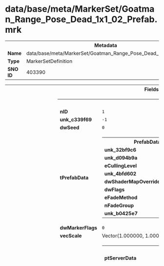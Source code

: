 <h1>data/base/meta/MarkerSet/Goatman_Range_Pose_Dead_1x1_02_Prefab.mrk</h1><table><tr><th colspan="100%">Metadata</th></tr><tr><td><b>Name</b></td><td>data/base/meta/MarkerSet/Goatman_Range_Pose_Dead_1x1_02_Prefab.mrk</td></tr><tr><td><b>Type</b></td><td>MarkerSetDefinition</td></tr><tr><td><b>SNO ID</b></td><td>403390</td></tr></table>

<table><tr><th colspan="100%">Fields</th></tr><tr><td><b>tMarkerSet</b></td><td><table><tr><th colspan="100%">Marker</th></tr><tr><td><b>nID</b></td><td><code>1</code></td></tr><tr><td><b>unk_c339f69</b></td><td><code>-1</code></td></tr><tr><td><b>dwSeed</b></td><td><code>0</code></td></tr><tr><td><b>tPrefabData</b></td><td><table><tr><th colspan="100%">PrefabData</th></tr><tr><td><b>unk_32bf9c6</b></td><td><code>0</code></td></tr><tr><td><b>unk_d094b9a</b></td><td><code>0</code></td></tr><tr><td><b>eCullingLevel</b></td><td><code>0</code></td></tr><tr><td><b>unk_4bfd602</b></td><td><code>0</code></td></tr><tr><td><b>dwShaderMapOverride</b></td><td><code>4294967295</code></td></tr><tr><td><b>dwFlags</b></td><td><code>0</code></td></tr><tr><td><b>eFadeMethod</b></td><td><code>0</code></td></tr><tr><td><b>nFadeGroup</b></td><td><code>0</code></td></tr><tr><td><b>unk_b0425e7</b></td><td></td></tr></table>

</td></tr><tr><td><b>dwMarkerFlags</b></td><td><code>0</code></td></tr><tr><td><b>vecScale</b></td><td>Vector(1.000000, 1.000000, 1.000000)</td></tr><tr><td><b>ptBase</b></td><td><table><tr><th colspan="100%">MarkerActorData</th></tr><tr><td><b>ptServerData</b></td><td></td></tr><tr><td><b>unk_df84c5d</b></td><td><table><tr><th colspan="100%">MarkerBoneTransform</th></tr><tr><td><b>szName</b></td><td><code>3210344367</code></td></tr><tr><td><b>transform</b></td><td><table><tr><th colspan="100%">PRSTransform</th></tr><tr><td><b>q</b></td><td><table><tr><th colspan="100%">bcQuat</th></tr><tr><td><b>x</b></td><td><code>0</code></td></tr><tr><td><b>y</b></td><td><code>0</code></td></tr><tr><td><b>z</b></td><td><code>0</code></td></tr><tr><td><b>w</b></td><td><code>1</code></td></tr></table>

</td></tr><tr><td><b>wp</b></td><td>Vector(0.000000, 0.000000, 0.000000)</td></tr><tr><td><b>vScale</b></td><td>Vector(1.000000, 1.000000, 1.000000)</td></tr></table>

</td></tr></table>


<table><tr><th colspan="100%">MarkerBoneTransform</th></tr><tr><td><b>szName</b></td><td><code>2563147614</code></td></tr><tr><td><b>transform</b></td><td><table><tr><th colspan="100%">PRSTransform</th></tr><tr><td><b>vScale</b></td><td>Vector(1.000000, 1.000000, 1.000000)</td></tr><tr><td><b>q</b></td><td><table><tr><th colspan="100%">bcQuat</th></tr><tr><td><b>x</b></td><td><code>0.1297987997531891</code></td></tr><tr><td><b>y</b></td><td><code>-0.07035782933235168</code></td></tr><tr><td><b>z</b></td><td><code>0.01752275973558426</code></td></tr><tr><td><b>w</b></td><td><code>0.9888858199119568</code></td></tr></table>

</td></tr><tr><td><b>wp</b></td><td>Vector(0.158203, 0.070160, 0.841950)</td></tr></table>

</td></tr></table>


<table><tr><th colspan="100%">MarkerBoneTransform</th></tr><tr><td><b>szName</b></td><td><code>855587245</code></td></tr><tr><td><b>transform</b></td><td><table><tr><th colspan="100%">PRSTransform</th></tr><tr><td><b>q</b></td><td><table><tr><th colspan="100%">bcQuat</th></tr><tr><td><b>z</b></td><td><code>0.01752275973558426</code></td></tr><tr><td><b>w</b></td><td><code>0.9888858199119568</code></td></tr><tr><td><b>x</b></td><td><code>0.1297987997531891</code></td></tr><tr><td><b>y</b></td><td><code>-0.07035782933235168</code></td></tr></table>

</td></tr><tr><td><b>wp</b></td><td>Vector(0.150918, 0.074153, 0.825267)</td></tr><tr><td><b>vScale</b></td><td>Vector(1.000000, 1.000000, 1.000000)</td></tr></table>

</td></tr></table>


<table><tr><th colspan="100%">MarkerBoneTransform</th></tr><tr><td><b>szName</b></td><td><code>303912365</code></td></tr><tr><td><b>transform</b></td><td><table><tr><th colspan="100%">PRSTransform</th></tr><tr><td><b>q</b></td><td><table><tr><th colspan="100%">bcQuat</th></tr><tr><td><b>x</b></td><td><code>0.7489835619926453</code></td></tr><tr><td><b>y</b></td><td><code>0.6504775881767273</code></td></tr><tr><td><b>z</b></td><td><code>0.02535106986761093</code></td></tr><tr><td><b>w</b></td><td><code>-0.12353143095970154</code></td></tr></table>

</td></tr><tr><td><b>wp</b></td><td>Vector(0.154663, 0.216400, 0.739197)</td></tr><tr><td><b>vScale</b></td><td>Vector(1.000000, 1.000000, 1.000000)</td></tr></table>

</td></tr></table>


<table><tr><th colspan="100%">MarkerBoneTransform</th></tr><tr><td><b>szName</b></td><td><code>1285299655</code></td></tr><tr><td><b>transform</b></td><td><table><tr><th colspan="100%">PRSTransform</th></tr><tr><td><b>wp</b></td><td>Vector(0.154663, 0.216400, 0.739197)</td></tr><tr><td><b>vScale</b></td><td>Vector(1.000000, 1.000000, 1.000000)</td></tr><tr><td><b>q</b></td><td><table><tr><th colspan="100%">bcQuat</th></tr><tr><td><b>y</b></td><td><code>0.6504838466644287</code></td></tr><tr><td><b>z</b></td><td><code>0.02535204216837883</code></td></tr><tr><td><b>w</b></td><td><code>-0.12353117018938065</code></td></tr><tr><td><b>x</b></td><td><code>0.7489781379699707</code></td></tr></table>

</td></tr></table>

</td></tr></table>


<table><tr><th colspan="100%">MarkerBoneTransform</th></tr><tr><td><b>szName</b></td><td><code>2576767624</code></td></tr><tr><td><b>transform</b></td><td><table><tr><th colspan="100%">PRSTransform</th></tr><tr><td><b>q</b></td><td><table><tr><th colspan="100%">bcQuat</th></tr><tr><td><b>x</b></td><td><code>0.7489781975746155</code></td></tr><tr><td><b>y</b></td><td><code>0.6504839062690735</code></td></tr><tr><td><b>z</b></td><td><code>0.025352047756314278</code></td></tr><tr><td><b>w</b></td><td><code>-0.12353118509054184</code></td></tr></table>

</td></tr><tr><td><b>wp</b></td><td>Vector(0.132428, 0.255899, 0.563796)</td></tr><tr><td><b>vScale</b></td><td>Vector(1.000000, 1.000000, 1.000000)</td></tr></table>

</td></tr></table>


<table><tr><th colspan="100%">MarkerBoneTransform</th></tr><tr><td><b>transform</b></td><td><table><tr><th colspan="100%">PRSTransform</th></tr><tr><td><b>vScale</b></td><td>Vector(1.000000, 1.000000, 1.000000)</td></tr><tr><td><b>q</b></td><td><table><tr><th colspan="100%">bcQuat</th></tr><tr><td><b>x</b></td><td><code>0.5373292565345764</code></td></tr><tr><td><b>y</b></td><td><code>0.4582219123840332</code></td></tr><tr><td><b>z</b></td><td><code>-0.49199405312538147</code></td></tr><tr><td><b>w</b></td><td><code>-0.5091678500175476</code></td></tr></table>

</td></tr><tr><td><b>wp</b></td><td>Vector(0.110352, 0.295288, 0.388611)</td></tr></table>

</td></tr><tr><td><b>szName</b></td><td><code>3110290511</code></td></tr></table>


<table><tr><th colspan="100%">MarkerBoneTransform</th></tr><tr><td><b>szName</b></td><td><code>4222014322</code></td></tr><tr><td><b>transform</b></td><td><table><tr><th colspan="100%">PRSTransform</th></tr><tr><td><b>wp</b></td><td>Vector(0.110352, 0.295288, 0.388611)</td></tr><tr><td><b>vScale</b></td><td>Vector(1.000000, 1.000000, 1.000000)</td></tr><tr><td><b>q</b></td><td><table><tr><th colspan="100%">bcQuat</th></tr><tr><td><b>z</b></td><td><code>-0.4920175075531006</code></td></tr><tr><td><b>w</b></td><td><code>-0.5091450810432434</code></td></tr><tr><td><b>x</b></td><td><code>0.5373503565788269</code></td></tr><tr><td><b>y</b></td><td><code>0.45819705724716187</code></td></tr></table>

</td></tr></table>

</td></tr></table>


<table><tr><th colspan="100%">MarkerBoneTransform</th></tr><tr><td><b>szName</b></td><td><code>1218514995</code></td></tr><tr><td><b>transform</b></td><td><table><tr><th colspan="100%">PRSTransform</th></tr><tr><td><b>q</b></td><td><table><tr><th colspan="100%">bcQuat</th></tr><tr><td><b>x</b></td><td><code>0.5373502969741821</code></td></tr><tr><td><b>y</b></td><td><code>0.4581970274448395</code></td></tr><tr><td><b>z</b></td><td><code>-0.4920174777507782</code></td></tr><tr><td><b>w</b></td><td><code>-0.5091450214385986</code></td></tr></table>

</td></tr><tr><td><b>wp</b></td><td>Vector(-0.031758, 0.309037, 0.388985)</td></tr><tr><td><b>vScale</b></td><td>Vector(1.000000, 1.000000, 1.000000)</td></tr></table>

</td></tr></table>


<table><tr><th colspan="100%">MarkerBoneTransform</th></tr><tr><td><b>transform</b></td><td><table><tr><th colspan="100%">PRSTransform</th></tr><tr><td><b>q</b></td><td><table><tr><th colspan="100%">bcQuat</th></tr><tr><td><b>x</b></td><td><code>0.8039238452911377</code></td></tr><tr><td><b>y</b></td><td><code>0.580917239189148</code></td></tr><tr><td><b>z</b></td><td><code>-0.10652990639209747</code></td></tr><tr><td><b>w</b></td><td><code>-0.06995167583227158</code></td></tr></table>

</td></tr><tr><td><b>wp</b></td><td>Vector(-0.173950, 0.322815, 0.389710)</td></tr><tr><td><b>vScale</b></td><td>Vector(1.000000, 1.000000, 1.000000)</td></tr></table>

</td></tr><tr><td><b>szName</b></td><td><code>2621425239</code></td></tr></table>


<table><tr><th colspan="100%">MarkerBoneTransform</th></tr><tr><td><b>szName</b></td><td><code>881008007</code></td></tr><tr><td><b>transform</b></td><td><table><tr><th colspan="100%">PRSTransform</th></tr><tr><td><b>q</b></td><td><table><tr><th colspan="100%">bcQuat</th></tr><tr><td><b>x</b></td><td><code>0.7380261421203613</code></td></tr><tr><td><b>y</b></td><td><code>0.6508374214172363</code></td></tr><tr><td><b>z</b></td><td><code>-0.06950275599956512</code></td></tr><tr><td><b>w</b></td><td><code>0.1640029102563858</code></td></tr></table>

</td></tr><tr><td><b>wp</b></td><td>Vector(-0.248641, 0.319474, 0.103577)</td></tr><tr><td><b>vScale</b></td><td>Vector(1.000000, 1.000000, 1.000000)</td></tr></table>

</td></tr></table>


<table><tr><th colspan="100%">MarkerBoneTransform</th></tr><tr><td><b>szName</b></td><td><code>1362999636</code></td></tr><tr><td><b>transform</b></td><td><table><tr><th colspan="100%">PRSTransform</th></tr><tr><td><b>q</b></td><td><table><tr><th colspan="100%">bcQuat</th></tr><tr><td><b>y</b></td><td><code>0.6258452534675598</code></td></tr><tr><td><b>z</b></td><td><code>0.1916866898536682</code></td></tr><tr><td><b>w</b></td><td><code>0.44066256284713745</code></td></tr><tr><td><b>x</b></td><td><code>0.6143201589584351</code></td></tr></table>

</td></tr><tr><td><b>wp</b></td><td>Vector(-0.227344, 0.255607, -0.076290)</td></tr><tr><td><b>vScale</b></td><td>Vector(1.000000, 1.000000, 1.000000)</td></tr></table>

</td></tr></table>


<table><tr><th colspan="100%">MarkerBoneTransform</th></tr><tr><td><b>szName</b></td><td><code>311027891</code></td></tr><tr><td><b>transform</b></td><td><table><tr><th colspan="100%">PRSTransform</th></tr><tr><td><b>q</b></td><td><table><tr><th colspan="100%">bcQuat</th></tr><tr><td><b>z</b></td><td><code>0.7513629198074341</code></td></tr><tr><td><b>w</b></td><td><code>0.6142851114273071</code></td></tr><tr><td><b>x</b></td><td><code>-0.15241268277168274</code></td></tr><tr><td><b>y</b></td><td><code>0.18675680458545685</code></td></tr></table>

</td></tr><tr><td><b>wp</b></td><td>Vector(0.166382, -0.004669, 0.680176)</td></tr><tr><td><b>vScale</b></td><td>Vector(1.000000, 1.000000, 1.000000)</td></tr></table>

</td></tr></table>


<table><tr><th colspan="100%">MarkerBoneTransform</th></tr><tr><td><b>szName</b></td><td><code>1292415181</code></td></tr><tr><td><b>transform</b></td><td><table><tr><th colspan="100%">PRSTransform</th></tr><tr><td><b>vScale</b></td><td>Vector(1.000000, 1.000000, 1.000000)</td></tr><tr><td><b>q</b></td><td><table><tr><th colspan="100%">bcQuat</th></tr><tr><td><b>x</b></td><td><code>-0.15241388976573944</code></td></tr><tr><td><b>y</b></td><td><code>0.18675579130649567</code></td></tr><tr><td><b>z</b></td><td><code>0.7513591051101685</code></td></tr><tr><td><b>w</b></td><td><code>0.6142898201942444</code></td></tr></table>

</td></tr><tr><td><b>wp</b></td><td>Vector(0.166382, -0.004669, 0.680176)</td></tr></table>

</td></tr></table>


<table><tr><th colspan="100%">MarkerBoneTransform</th></tr><tr><td><b>szName</b></td><td><code>2583883150</code></td></tr><tr><td><b>transform</b></td><td><table><tr><th colspan="100%">PRSTransform</th></tr><tr><td><b>q</b></td><td><table><tr><th colspan="100%">bcQuat</th></tr><tr><td><b>x</b></td><td><code>-0.15241390466690063</code></td></tr><tr><td><b>y</b></td><td><code>0.18675580620765686</code></td></tr><tr><td><b>z</b></td><td><code>0.7513591051101685</code></td></tr><tr><td><b>w</b></td><td><code>0.6142898201942444</code></td></tr></table>

</td></tr><tr><td><b>wp</b></td><td>Vector(0.166308, -0.089440, 0.520055)</td></tr><tr><td><b>vScale</b></td><td>Vector(1.000000, 1.000000, 1.000000)</td></tr></table>

</td></tr></table>


<table><tr><th colspan="100%">MarkerBoneTransform</th></tr><tr><td><b>szName</b></td><td><code>3117406037</code></td></tr><tr><td><b>transform</b></td><td><table><tr><th colspan="100%">PRSTransform</th></tr><tr><td><b>q</b></td><td><table><tr><th colspan="100%">bcQuat</th></tr><tr><td><b>w</b></td><td><code>0.4968944191932678</code></td></tr><tr><td><b>x</b></td><td><code>0.33494603633880615</code></td></tr><tr><td><b>y</b></td><td><code>0.6110936403274536</code></td></tr><tr><td><b>z</b></td><td><code>0.5171767473220825</code></td></tr></table>

</td></tr><tr><td><b>wp</b></td><td>Vector(0.166260, -0.174316, 0.359985)</td></tr><tr><td><b>vScale</b></td><td>Vector(1.000000, 1.000000, 1.000000)</td></tr></table>

</td></tr></table>


<table><tr><th colspan="100%">MarkerBoneTransform</th></tr><tr><td><b>szName</b></td><td><code>4229129848</code></td></tr><tr><td><b>transform</b></td><td><table><tr><th colspan="100%">PRSTransform</th></tr><tr><td><b>q</b></td><td><table><tr><th colspan="100%">bcQuat</th></tr><tr><td><b>x</b></td><td><code>0.33488520979881287</code></td></tr><tr><td><b>y</b></td><td><code>0.6111268401145935</code></td></tr><tr><td><b>z</b></td><td><code>0.5171274542808533</code></td></tr><tr><td><b>w</b></td><td><code>0.49694591760635376</code></td></tr></table>

</td></tr><tr><td><b>wp</b></td><td>Vector(0.166260, -0.174316, 0.359985)</td></tr><tr><td><b>vScale</b></td><td>Vector(1.000000, 1.000000, 1.000000)</td></tr></table>

</td></tr></table>


<table><tr><th colspan="100%">MarkerBoneTransform</th></tr><tr><td><b>szName</b></td><td><code>1225630521</code></td></tr><tr><td><b>transform</b></td><td><table><tr><th colspan="100%">PRSTransform</th></tr><tr><td><b>q</b></td><td><table><tr><th colspan="100%">bcQuat</th></tr><tr><td><b>x</b></td><td><code>0.33488520979881287</code></td></tr><tr><td><b>y</b></td><td><code>0.6111268401145935</code></td></tr><tr><td><b>z</b></td><td><code>0.5171274542808533</code></td></tr><tr><td><b>w</b></td><td><code>0.49694591760635376</code></td></tr></table>

</td></tr><tr><td><b>wp</b></td><td>Vector(0.030119, -0.217028, 0.355881)</td></tr><tr><td><b>vScale</b></td><td>Vector(1.000000, 1.000000, 1.000000)</td></tr></table>

</td></tr></table>


<table><tr><th colspan="100%">MarkerBoneTransform</th></tr><tr><td><b>szName</b></td><td><code>2628540765</code></td></tr><tr><td><b>transform</b></td><td><table><tr><th colspan="100%">PRSTransform</th></tr><tr><td><b>q</b></td><td><table><tr><th colspan="100%">bcQuat</th></tr><tr><td><b>x</b></td><td><code>-0.14157246053218842</code></td></tr><tr><td><b>y</b></td><td><code>0.09270194917917252</code></td></tr><tr><td><b>z</b></td><td><code>0.6364524364471436</code></td></tr><tr><td><b>w</b></td><td><code>0.7525236010551453</code></td></tr></table>

</td></tr><tr><td><b>wp</b></td><td>Vector(-0.106079, -0.259735, 0.351898)</td></tr><tr><td><b>vScale</b></td><td>Vector(1.000000, 1.000000, 1.000000)</td></tr></table>

</td></tr></table>


<table><tr><th colspan="100%">MarkerBoneTransform</th></tr><tr><td><b>szName</b></td><td><code>888123533</code></td></tr><tr><td><b>transform</b></td><td><table><tr><th colspan="100%">PRSTransform</th></tr><tr><td><b>vScale</b></td><td>Vector(1.000000, 1.000000, 1.000000)</td></tr><tr><td><b>q</b></td><td><table><tr><th colspan="100%">bcQuat</th></tr><tr><td><b>w</b></td><td><code>0.7547208070755005</code></td></tr><tr><td><b>x</b></td><td><code>-0.22833557426929474</code></td></tr><tr><td><b>y</b></td><td><code>-0.14479604363441467</code></td></tr><tr><td><b>z</b></td><td><code>0.5977405905723572</code></td></tr></table>

</td></tr><tr><td><b>wp</b></td><td>Vector(-0.094041, -0.357686, 0.072983)</td></tr></table>

</td></tr></table>


<table><tr><th colspan="100%">MarkerBoneTransform</th></tr><tr><td><b>szName</b></td><td><code>1370115162</code></td></tr><tr><td><b>transform</b></td><td><table><tr><th colspan="100%">PRSTransform</th></tr><tr><td><b>q</b></td><td><table><tr><th colspan="100%">bcQuat</th></tr><tr><td><b>x</b></td><td><code>-0.5061023235321045</code></td></tr><tr><td><b>y</b></td><td><code>-0.3674841523170471</code></td></tr><tr><td><b>z</b></td><td><code>0.4930233955383301</code></td></tr><tr><td><b>w</b></td><td><code>0.6047682166099548</code></td></tr></table>

</td></tr><tr><td><b>wp</b></td><td>Vector(0.000355, -0.390634, -0.090984)</td></tr><tr><td><b>vScale</b></td><td>Vector(1.000000, 1.000000, 1.000000)</td></tr></table>

</td></tr></table>


<table><tr><th colspan="100%">MarkerBoneTransform</th></tr><tr><td><b>transform</b></td><td><table><tr><th colspan="100%">PRSTransform</th></tr><tr><td><b>q</b></td><td><table><tr><th colspan="100%">bcQuat</th></tr><tr><td><b>x</b></td><td><code>0.1297987997531891</code></td></tr><tr><td><b>y</b></td><td><code>-0.07035782933235168</code></td></tr><tr><td><b>z</b></td><td><code>0.01752275973558426</code></td></tr><tr><td><b>w</b></td><td><code>0.9888858199119568</code></td></tr></table>

</td></tr><tr><td><b>wp</b></td><td>Vector(0.158203, 0.070160, 0.841950)</td></tr><tr><td><b>vScale</b></td><td>Vector(1.000000, 1.000000, 1.000000)</td></tr></table>

</td></tr><tr><td><b>szName</b></td><td><code>753510662</code></td></tr></table>


<table><tr><th colspan="100%">MarkerBoneTransform</th></tr><tr><td><b>szName</b></td><td><code>540430873</code></td></tr><tr><td><b>transform</b></td><td><table><tr><th colspan="100%">PRSTransform</th></tr><tr><td><b>q</b></td><td><table><tr><th colspan="100%">bcQuat</th></tr><tr><td><b>x</b></td><td><code>0.06120399385690689</code></td></tr><tr><td><b>y</b></td><td><code>0.17797543108463287</code></td></tr><tr><td><b>z</b></td><td><code>0.9797849059104919</code></td></tr><tr><td><b>w</b></td><td><code>-0.06782643496990204</code></td></tr></table>

</td></tr><tr><td><b>wp</b></td><td>Vector(0.144653, 0.071381, 0.855774)</td></tr><tr><td><b>vScale</b></td><td>Vector(1.000000, 1.000000, 1.000000)</td></tr></table>

</td></tr></table>


<table><tr><th colspan="100%">MarkerBoneTransform</th></tr><tr><td><b>szName</b></td><td><code>1831898842</code></td></tr><tr><td><b>transform</b></td><td><table><tr><th colspan="100%">PRSTransform</th></tr><tr><td><b>wp</b></td><td>Vector(0.152538, 0.100771, 0.932255)</td></tr><tr><td><b>vScale</b></td><td>Vector(1.000000, 1.000000, 1.000000)</td></tr><tr><td><b>q</b></td><td><table><tr><th colspan="100%">bcQuat</th></tr><tr><td><b>x</b></td><td><code>0.06120399385690689</code></td></tr><tr><td><b>y</b></td><td><code>0.17797543108463287</code></td></tr><tr><td><b>z</b></td><td><code>0.9797849059104919</code></td></tr><tr><td><b>w</b></td><td><code>-0.06782643496990204</code></td></tr></table>

</td></tr></table>

</td></tr></table>


<table><tr><th colspan="100%">MarkerBoneTransform</th></tr><tr><td><b>szName</b></td><td><code>3526504171</code></td></tr><tr><td><b>transform</b></td><td><table><tr><th colspan="100%">PRSTransform</th></tr><tr><td><b>q</b></td><td><table><tr><th colspan="100%">bcQuat</th></tr><tr><td><b>x</b></td><td><code>-0.20831556618213654</code></td></tr><tr><td><b>y</b></td><td><code>-0.17200899124145508</code></td></tr><tr><td><b>z</b></td><td><code>0.9476569294929504</code></td></tr><tr><td><b>w</b></td><td><code>-0.1701880842447281</code></td></tr></table>

</td></tr><tr><td><b>wp</b></td><td>Vector(0.163452, 0.133270, 1.003880)</td></tr><tr><td><b>vScale</b></td><td>Vector(1.000000, 1.000000, 1.000000)</td></tr></table>

</td></tr></table>


<table><tr><th colspan="100%">MarkerBoneTransform</th></tr><tr><td><b>szName</b></td><td><code>3555362939</code></td></tr><tr><td><b>transform</b></td><td><table><tr><th colspan="100%">PRSTransform</th></tr><tr><td><b>q</b></td><td><table><tr><th colspan="100%">bcQuat</th></tr><tr><td><b>x</b></td><td><code>-0.1666613668203354</code></td></tr><tr><td><b>y</b></td><td><code>-0.16734568774700165</code></td></tr><tr><td><b>z</b></td><td><code>0.9672994613647461</code></td></tr><tr><td><b>w</b></td><td><code>-0.09247283637523651</code></td></tr></table>

</td></tr><tr><td><b>wp</b></td><td>Vector(-0.005737, -0.031952, 1.313260)</td></tr><tr><td><b>vScale</b></td><td>Vector(1.000000, 1.000000, 1.000000)</td></tr></table>

</td></tr></table>


<table><tr><th colspan="100%">MarkerBoneTransform</th></tr><tr><td><b>szName</b></td><td><code>2953277356</code></td></tr><tr><td><b>transform</b></td><td><table><tr><th colspan="100%">PRSTransform</th></tr><tr><td><b>q</b></td><td><table><tr><th colspan="100%">bcQuat</th></tr><tr><td><b>w</b></td><td><code>0.02381303533911705</code></td></tr><tr><td><b>x</b></td><td><code>-0.28386223316192627</code></td></tr><tr><td><b>y</b></td><td><code>-0.11237633228302002</code></td></tr><tr><td><b>z</b></td><td><code>0.9519594311714172</code></td></tr></table>

</td></tr><tr><td><b>wp</b></td><td>Vector(-0.060059, -0.097931, 1.478670)</td></tr><tr><td><b>vScale</b></td><td>Vector(1.000000, 1.000000, 1.000000)</td></tr></table>

</td></tr></table>


<table><tr><th colspan="100%">MarkerBoneTransform</th></tr><tr><td><b>szName</b></td><td><code>4086833564</code></td></tr><tr><td><b>transform</b></td><td><table><tr><th colspan="100%">PRSTransform</th></tr><tr><td><b>q</b></td><td><table><tr><th colspan="100%">bcQuat</th></tr><tr><td><b>x</b></td><td><code>-0.11237633228302002</code></td></tr><tr><td><b>y</b></td><td><code>0.28386223316192627</code></td></tr><tr><td><b>z</b></td><td><code>0.02381303533911705</code></td></tr><tr><td><b>w</b></td><td><code>-0.9519594311714172</code></td></tr></table>

</td></tr><tr><td><b>wp</b></td><td>Vector(-0.072138, -0.102169, 1.495870)</td></tr><tr><td><b>vScale</b></td><td>Vector(1.000000, 1.000000, 1.000000)</td></tr></table>

</td></tr></table>


<table><tr><th colspan="100%">MarkerBoneTransform</th></tr><tr><td><b>szName</b></td><td><code>3846966615</code></td></tr><tr><td><b>transform</b></td><td><table><tr><th colspan="100%">PRSTransform</th></tr><tr><td><b>vScale</b></td><td>Vector(1.000000, 1.000000, 1.000000)</td></tr><tr><td><b>q</b></td><td><table><tr><th colspan="100%">bcQuat</th></tr><tr><td><b>x</b></td><td><code>0.02381303533911705</code></td></tr><tr><td><b>y</b></td><td><code>0.9519594311714172</code></td></tr><tr><td><b>z</b></td><td><code>0.11237633228302002</code></td></tr><tr><td><b>w</b></td><td><code>0.28386223316192627</code></td></tr></table>

</td></tr><tr><td><b>wp</b></td><td>Vector(-0.063133, -0.205590, 1.489180)</td></tr></table>

</td></tr></table>


<table><tr><th colspan="100%">MarkerBoneTransform</th></tr><tr><td><b>szName</b></td><td><code>3839851089</code></td></tr><tr><td><b>transform</b></td><td><table><tr><th colspan="100%">PRSTransform</th></tr><tr><td><b>q</b></td><td><table><tr><th colspan="100%">bcQuat</th></tr><tr><td><b>y</b></td><td><code>0.28386223316192627</code></td></tr><tr><td><b>z</b></td><td><code>0.02381303533911705</code></td></tr><tr><td><b>w</b></td><td><code>-0.9519594311714172</code></td></tr><tr><td><b>x</b></td><td><code>-0.11237633228302002</code></td></tr></table>

</td></tr><tr><td><b>wp</b></td><td>Vector(-0.066912, -0.006254, 1.535750)</td></tr><tr><td><b>vScale</b></td><td>Vector(1.000000, 1.000000, 1.000000)</td></tr></table>

</td></tr></table>


<table><tr><th colspan="100%">MarkerBoneTransform</th></tr><tr><td><b>szName</b></td><td><code>2290192927</code></td></tr><tr><td><b>transform</b></td><td><table><tr><th colspan="100%">PRSTransform</th></tr><tr><td><b>q</b></td><td><table><tr><th colspan="100%">bcQuat</th></tr><tr><td><b>x</b></td><td><code>0.17325741052627563</code></td></tr><tr><td><b>y</b></td><td><code>0.6349514126777649</code></td></tr><tr><td><b>z</b></td><td><code>0.5476605296134949</code></td></tr><tr><td><b>w</b></td><td><code>-0.5166107416152954</code></td></tr></table>

</td></tr><tr><td><b>wp</b></td><td>Vector(0.022834, 0.047564, 1.241600)</td></tr><tr><td><b>vScale</b></td><td>Vector(1.000000, 1.000000, 1.000000)</td></tr></table>

</td></tr></table>


<table><tr><th colspan="100%">MarkerBoneTransform</th></tr><tr><td><b>szName</b></td><td><code>4105227834</code></td></tr><tr><td><b>transform</b></td><td><table><tr><th colspan="100%">PRSTransform</th></tr><tr><td><b>q</b></td><td><table><tr><th colspan="100%">bcQuat</th></tr><tr><td><b>x</b></td><td><code>0.3591543436050415</code></td></tr><tr><td><b>y</b></td><td><code>0.7981533408164978</code></td></tr><tr><td><b>z</b></td><td><code>0.3603518009185791</code></td></tr><tr><td><b>w</b></td><td><code>-0.32265469431877136</code></td></tr></table>

</td></tr><tr><td><b>wp</b></td><td>Vector(-0.067680, 0.217322, 1.267550)</td></tr><tr><td><b>vScale</b></td><td>Vector(1.000000, 1.000000, 1.000000)</td></tr></table>

</td></tr></table>


<table><tr><th colspan="100%">MarkerBoneTransform</th></tr><tr><td><b>szName</b></td><td><code>3489137583</code></td></tr><tr><td><b>transform</b></td><td><table><tr><th colspan="100%">PRSTransform</th></tr><tr><td><b>q</b></td><td><table><tr><th colspan="100%">bcQuat</th></tr><tr><td><b>x</b></td><td><code>0.7250141501426697</code></td></tr><tr><td><b>y</b></td><td><code>0.667610228061676</code></td></tr><tr><td><b>z</b></td><td><code>0.15819871425628662</code></td></tr><tr><td><b>w</b></td><td><code>-0.060202457010746</code></td></tr></table>

</td></tr><tr><td><b>wp</b></td><td>Vector(-0.068115, 0.217041, 1.268920)</td></tr><tr><td><b>vScale</b></td><td>Vector(1.000000, 1.000000, 1.000000)</td></tr></table>

</td></tr></table>


<table><tr><th colspan="100%">MarkerBoneTransform</th></tr><tr><td><b>szName</b></td><td><code>485638256</code></td></tr><tr><td><b>transform</b></td><td><table><tr><th colspan="100%">PRSTransform</th></tr><tr><td><b>wp</b></td><td>Vector(-0.045367, 0.262616, 1.125000)</td></tr><tr><td><b>vScale</b></td><td>Vector(1.000000, 1.000000, 1.000000)</td></tr><tr><td><b>q</b></td><td><table><tr><th colspan="100%">bcQuat</th></tr><tr><td><b>z</b></td><td><code>0.15819869935512543</code></td></tr><tr><td><b>w</b></td><td><code>-0.060202449560165405</code></td></tr><tr><td><b>x</b></td><td><code>0.7250140905380249</code></td></tr><tr><td><b>y</b></td><td><code>0.6676101684570312</code></td></tr></table>

</td></tr></table>

</td></tr></table>


<table><tr><th colspan="100%">MarkerBoneTransform</th></tr><tr><td><b>szName</b></td><td><code>1777106225</code></td></tr><tr><td><b>transform</b></td><td><table><tr><th colspan="100%">PRSTransform</th></tr><tr><td><b>q</b></td><td><table><tr><th colspan="100%">bcQuat</th></tr><tr><td><b>x</b></td><td><code>0.7250140309333801</code></td></tr><tr><td><b>y</b></td><td><code>0.6676101088523865</code></td></tr><tr><td><b>z</b></td><td><code>0.15819868445396423</code></td></tr><tr><td><b>w</b></td><td><code>-0.06020244210958481</code></td></tr></table>

</td></tr><tr><td><b>wp</b></td><td>Vector(-0.022618, 0.308191, 0.981085)</td></tr><tr><td><b>vScale</b></td><td>Vector(1.000000, 1.000000, 1.000000)</td></tr></table>

</td></tr></table>


<table><tr><th colspan="100%">MarkerBoneTransform</th></tr><tr><td><b>szName</b></td><td><code>4283885941</code></td></tr><tr><td><b>transform</b></td><td><table><tr><th colspan="100%">PRSTransform</th></tr><tr><td><b>q</b></td><td><table><tr><th colspan="100%">bcQuat</th></tr><tr><td><b>x</b></td><td><code>0.42950212955474854</code></td></tr><tr><td><b>y</b></td><td><code>-0.400799036026001</code></td></tr><tr><td><b>z</b></td><td><code>-0.5146412253379822</code></td></tr><tr><td><b>w</b></td><td><code>-0.6245257258415222</code></td></tr></table>

</td></tr><tr><td><b>wp</b></td><td>Vector(-0.068115, 0.217041, 1.268920)</td></tr><tr><td><b>vScale</b></td><td>Vector(1.000000, 1.000000, 1.000000)</td></tr></table>

</td></tr></table>


<table><tr><th colspan="100%">MarkerBoneTransform</th></tr><tr><td><b>szName</b></td><td><code>2384759661</code></td></tr><tr><td><b>transform</b></td><td><table><tr><th colspan="100%">PRSTransform</th></tr><tr><td><b>q</b></td><td><table><tr><th colspan="100%">bcQuat</th></tr><tr><td><b>x</b></td><td><code>0.6341546177864075</code></td></tr><tr><td><b>y</b></td><td><code>0.6737931966781616</code></td></tr><tr><td><b>z</b></td><td><code>0.32916659116744995</code></td></tr><tr><td><b>w</b></td><td><code>0.18841464817523956</code></td></tr></table>

</td></tr><tr><td><b>wp</b></td><td>Vector(-0.022583, 0.308136, 0.981018)</td></tr><tr><td><b>vScale</b></td><td>Vector(1.000000, 1.000000, 1.000000)</td></tr></table>

</td></tr></table>


<table><tr><th colspan="100%">MarkerBoneTransform</th></tr><tr><td><b>transform</b></td><td><table><tr><th colspan="100%">PRSTransform</th></tr><tr><td><b>q</b></td><td><table><tr><th colspan="100%">bcQuat</th></tr><tr><td><b>z</b></td><td><code>0.25495439767837524</code></td></tr><tr><td><b>w</b></td><td><code>0.10420593619346619</code></td></tr><tr><td><b>x</b></td><td><code>0.6907914280891418</code></td></tr><tr><td><b>y</b></td><td><code>0.6685408353805542</code></td></tr></table>

</td></tr><tr><td><b>wp</b></td><td>Vector(0.182076, 0.370508, 0.763888)</td></tr><tr><td><b>vScale</b></td><td>Vector(1.000000, 1.000000, 1.000000)</td></tr></table>

</td></tr><tr><td><b>szName</b></td><td><code>54573972</code></td></tr></table>


<table><tr><th colspan="100%">MarkerBoneTransform</th></tr><tr><td><b>szName</b></td><td><code>727191375</code></td></tr><tr><td><b>transform</b></td><td><table><tr><th colspan="100%">PRSTransform</th></tr><tr><td><b>q</b></td><td><table><tr><th colspan="100%">bcQuat</th></tr><tr><td><b>x</b></td><td><code>0.7842823266983032</code></td></tr><tr><td><b>y</b></td><td><code>-0.13355422019958496</code></td></tr><tr><td><b>z</b></td><td><code>0.5853227972984314</code></td></tr><tr><td><b>w</b></td><td><code>0.1564025580883026</code></td></tr></table>

</td></tr><tr><td><b>wp</b></td><td>Vector(0.228276, 0.341156, 0.750425)</td></tr><tr><td><b>vScale</b></td><td>Vector(1.000000, 1.000000, 1.000000)</td></tr></table>

</td></tr></table>


<table><tr><th colspan="100%">MarkerBoneTransform</th></tr><tr><td><b>szName</b></td><td><code>2018659344</code></td></tr><tr><td><b>transform</b></td><td><table><tr><th colspan="100%">PRSTransform</th></tr><tr><td><b>q</b></td><td><table><tr><th colspan="100%">bcQuat</th></tr><tr><td><b>x</b></td><td><code>0.8847066164016724</code></td></tr><tr><td><b>y</b></td><td><code>-0.17296241223812103</code></td></tr><tr><td><b>z</b></td><td><code>0.41131556034088135</code></td></tr><tr><td><b>w</b></td><td><code>0.1348988562822342</code></td></tr></table>

</td></tr><tr><td><b>wp</b></td><td>Vector(0.265904, 0.323909, 0.739009)</td></tr><tr><td><b>vScale</b></td><td>Vector(1.000000, 1.000000, 1.000000)</td></tr></table>

</td></tr></table>


<table><tr><th colspan="100%">MarkerBoneTransform</th></tr><tr><td><b>szName</b></td><td><code>3310127313</code></td></tr><tr><td><b>transform</b></td><td><table><tr><th colspan="100%">PRSTransform</th></tr><tr><td><b>q</b></td><td><table><tr><th colspan="100%">bcQuat</th></tr><tr><td><b>x</b></td><td><code>0.89804607629776</code></td></tr><tr><td><b>y</b></td><td><code>-0.20981793105602264</code></td></tr><tr><td><b>z</b></td><td><code>0.35706984996795654</code></td></tr><tr><td><b>w</b></td><td><code>0.14829280972480774</code></td></tr></table>

</td></tr><tr><td><b>wp</b></td><td>Vector(0.299156, 0.305310, 0.708485)</td></tr><tr><td><b>vScale</b></td><td>Vector(1.000000, 1.000000, 1.000000)</td></tr></table>

</td></tr></table>


<table><tr><th colspan="100%">MarkerBoneTransform</th></tr><tr><td><b>szName</b></td><td><code>885678307</code></td></tr><tr><td><b>transform</b></td><td><table><tr><th colspan="100%">PRSTransform</th></tr><tr><td><b>wp</b></td><td>Vector(0.541945, -0.755569, 0.328559)</td></tr><tr><td><b>vScale</b></td><td>Vector(1.000000, 1.000000, 1.000000)</td></tr><tr><td><b>q</b></td><td><table><tr><th colspan="100%">bcQuat</th></tr><tr><td><b>x</b></td><td><code>0.2829664945602417</code></td></tr><tr><td><b>y</b></td><td><code>0.22891564667224884</code></td></tr><tr><td><b>z</b></td><td><code>0.044028207659721375</code></td></tr><tr><td><b>w</b></td><td><code>-0.9303705096244812</code></td></tr></table>

</td></tr></table>

</td></tr></table>


<table><tr><th colspan="100%">MarkerBoneTransform</th></tr><tr><td><b>szName</b></td><td><code>1346041941</code></td></tr><tr><td><b>transform</b></td><td><table><tr><th colspan="100%">PRSTransform</th></tr><tr><td><b>q</b></td><td><table><tr><th colspan="100%">bcQuat</th></tr><tr><td><b>w</b></td><td><code>0.10420592874288559</code></td></tr><tr><td><b>x</b></td><td><code>0.6907913684844971</code></td></tr><tr><td><b>y</b></td><td><code>0.6685407757759094</code></td></tr><tr><td><b>z</b></td><td><code>0.25495436787605286</code></td></tr></table>

</td></tr><tr><td><b>wp</b></td><td>Vector(0.215093, 0.383734, 0.706913)</td></tr><tr><td><b>vScale</b></td><td>Vector(1.000000, 1.000000, 1.000000)</td></tr></table>

</td></tr></table>


<table><tr><th colspan="100%">MarkerBoneTransform</th></tr><tr><td><b>szName</b></td><td><code>2520541311</code></td></tr><tr><td><b>transform</b></td><td><table><tr><th colspan="100%">PRSTransform</th></tr><tr><td><b>q</b></td><td><table><tr><th colspan="100%">bcQuat</th></tr><tr><td><b>x</b></td><td><code>0.6676920652389526</code></td></tr><tr><td><b>y</b></td><td><code>0.6948500275611877</code></td></tr><tr><td><b>z</b></td><td><code>0.1602296233177185</code></td></tr><tr><td><b>w</b></td><td><code>0.2137686014175415</code></td></tr></table>

</td></tr><tr><td><b>wp</b></td><td>Vector(0.216478, 0.397922, 0.648781)</td></tr><tr><td><b>vScale</b></td><td>Vector(1.000000, 1.000000, 1.000000)</td></tr></table>

</td></tr></table>


<table><tr><th colspan="100%">MarkerBoneTransform</th></tr><tr><td><b>transform</b></td><td><table><tr><th colspan="100%">PRSTransform</th></tr><tr><td><b>vScale</b></td><td>Vector(1.000000, 1.000000, 1.000000)</td></tr><tr><td><b>q</b></td><td><table><tr><th colspan="100%">bcQuat</th></tr><tr><td><b>y</b></td><td><code>0.6725227236747742</code></td></tr><tr><td><b>z</b></td><td><code>0.05037982016801834</code></td></tr><tr><td><b>w</b></td><td><code>0.27152344584465027</code></td></tr><tr><td><b>x</b></td><td><code>0.6866217255592346</code></td></tr></table>

</td></tr><tr><td><b>wp</b></td><td>Vector(0.242883, 0.394677, 0.604489)</td></tr></table>

</td></tr><tr><td><b>szName</b></td><td><code>3812009280</code></td></tr></table>


<table><tr><th colspan="100%">MarkerBoneTransform</th></tr><tr><td><b>szName</b></td><td><code>808509953</code></td></tr><tr><td><b>transform</b></td><td><table><tr><th colspan="100%">PRSTransform</th></tr><tr><td><b>q</b></td><td><table><tr><th colspan="100%">bcQuat</th></tr><tr><td><b>y</b></td><td><code>0.6194671988487244</code></td></tr><tr><td><b>z</b></td><td><code>-0.06687861680984497</code></td></tr><tr><td><b>w</b></td><td><code>0.3768460154533386</code></td></tr><tr><td><b>x</b></td><td><code>0.6854004263877869</code></td></tr></table>

</td></tr><tr><td><b>wp</b></td><td>Vector(0.264036, 0.379820, 0.563220)</td></tr><tr><td><b>vScale</b></td><td>Vector(1.000000, 1.000000, 1.000000)</td></tr></table>

</td></tr></table>


<table><tr><th colspan="100%">MarkerBoneTransform</th></tr><tr><td><b>szName</b></td><td><code>3458232446</code></td></tr><tr><td><b>transform</b></td><td><table><tr><th colspan="100%">PRSTransform</th></tr><tr><td><b>q</b></td><td><table><tr><th colspan="100%">bcQuat</th></tr><tr><td><b>x</b></td><td><code>0.6972184181213379</code></td></tr><tr><td><b>y</b></td><td><code>0.6722020506858826</code></td></tr><tr><td><b>z</b></td><td><code>0.1567401885986328</code></td></tr><tr><td><b>w</b></td><td><code>0.19355487823486328</code></td></tr></table>

</td></tr><tr><td><b>wp</b></td><td>Vector(0.248506, 0.398440, 0.668917)</td></tr><tr><td><b>vScale</b></td><td>Vector(1.000000, 1.000000, 1.000000)</td></tr></table>

</td></tr></table>


<table><tr><th colspan="100%">MarkerBoneTransform</th></tr><tr><td><b>szName</b></td><td><code>454733119</code></td></tr><tr><td><b>transform</b></td><td><table><tr><th colspan="100%">PRSTransform</th></tr><tr><td><b>q</b></td><td><table><tr><th colspan="100%">bcQuat</th></tr><tr><td><b>x</b></td><td><code>0.7119518518447876</code></td></tr><tr><td><b>y</b></td><td><code>0.6445635557174683</code></td></tr><tr><td><b>z</b></td><td><code>0.06468149274587631</code></td></tr><tr><td><b>w</b></td><td><code>0.27106955647468567</code></td></tr></table>

</td></tr><tr><td><b>wp</b></td><td>Vector(0.281863, 0.394317, 0.607889)</td></tr><tr><td><b>vScale</b></td><td>Vector(1.000000, 1.000000, 1.000000)</td></tr></table>

</td></tr></table>


<table><tr><th colspan="100%">MarkerBoneTransform</th></tr><tr><td><b>szName</b></td><td><code>1746201088</code></td></tr><tr><td><b>transform</b></td><td><table><tr><th colspan="100%">PRSTransform</th></tr><tr><td><b>q</b></td><td><table><tr><th colspan="100%">bcQuat</th></tr><tr><td><b>y</b></td><td><code>0.6146992444992065</code></td></tr><tr><td><b>z</b></td><td><code>-0.00403594970703125</code></td></tr><tr><td><b>w</b></td><td><code>0.3334124684333801</code></td></tr><tr><td><b>x</b></td><td><code>0.7148180603981018</code></td></tr></table>

</td></tr><tr><td><b>wp</b></td><td>Vector(0.300109, 0.381813, 0.572985)</td></tr><tr><td><b>vScale</b></td><td>Vector(1.000000, 1.000000, 1.000000)</td></tr></table>

</td></tr></table>


<table><tr><th colspan="100%">MarkerBoneTransform</th></tr><tr><td><b>szName</b></td><td><code>1772710343</code></td></tr><tr><td><b>transform</b></td><td><table><tr><th colspan="100%">PRSTransform</th></tr><tr><td><b>q</b></td><td><table><tr><th colspan="100%">bcQuat</th></tr><tr><td><b>y</b></td><td><code>0.6770437359809875</code></td></tr><tr><td><b>z</b></td><td><code>0.21236145496368408</code></td></tr><tr><td><b>w</b></td><td><code>0.1710296869277954</code></td></tr><tr><td><b>x</b></td><td><code>0.6835665106773376</code></td></tr></table>

</td></tr><tr><td><b>wp</b></td><td>Vector(0.272026, 0.379950, 0.693773)</td></tr><tr><td><b>vScale</b></td><td>Vector(1.000000, 1.000000, 1.000000)</td></tr></table>

</td></tr></table>


<table><tr><th colspan="100%">MarkerBoneTransform</th></tr><tr><td><b>szName</b></td><td><code>3064178312</code></td></tr><tr><td><b>transform</b></td><td><table><tr><th colspan="100%">PRSTransform</th></tr><tr><td><b>q</b></td><td><table><tr><th colspan="100%">bcQuat</th></tr><tr><td><b>x</b></td><td><code>0.7132009863853455</code></td></tr><tr><td><b>y</b></td><td><code>0.6330321431159973</code></td></tr><tr><td><b>z</b></td><td><code>0.05164262652397156</code></td></tr><tr><td><b>w</b></td><td><code>0.29655930399894714</code></td></tr></table>

</td></tr><tr><td><b>wp</b></td><td>Vector(0.309649, 0.383823, 0.632404)</td></tr><tr><td><b>vScale</b></td><td>Vector(1.000000, 1.000000, 1.000000)</td></tr></table>

</td></tr></table>


<table><tr><th colspan="100%">MarkerBoneTransform</th></tr><tr><td><b>szName</b></td><td><code>60678985</code></td></tr><tr><td><b>transform</b></td><td><table><tr><th colspan="100%">PRSTransform</th></tr><tr><td><b>q</b></td><td><table><tr><th colspan="100%">bcQuat</th></tr><tr><td><b>x</b></td><td><code>0.7142096161842346</code></td></tr><tr><td><b>y</b></td><td><code>0.6165853142738342</code></td></tr><tr><td><b>z</b></td><td><code>-0.014014936983585358</code></td></tr><tr><td><b>w</b></td><td><code>0.33095383644104004</code></td></tr></table>

</td></tr><tr><td><b>wp</b></td><td>Vector(0.327776, 0.369390, 0.599359)</td></tr><tr><td><b>vScale</b></td><td>Vector(1.000000, 1.000000, 1.000000)</td></tr></table>

</td></tr></table>


<table><tr><th colspan="100%">MarkerBoneTransform</th></tr><tr><td><b>szName</b></td><td><code>2303214618</code></td></tr><tr><td><b>transform</b></td><td><table><tr><th colspan="100%">PRSTransform</th></tr><tr><td><b>q</b></td><td><table><tr><th colspan="100%">bcQuat</th></tr><tr><td><b>y</b></td><td><code>0.675479531288147</code></td></tr><tr><td><b>z</b></td><td><code>0.18045862019062042</code></td></tr><tr><td><b>w</b></td><td><code>0.16246917843818665</code></td></tr><tr><td><b>x</b></td><td><code>0.6962513327598572</code></td></tr></table>

</td></tr><tr><td><b>wp</b></td><td>Vector(0.183814, 0.382074, 0.638243)</td></tr><tr><td><b>vScale</b></td><td>Vector(1.000000, 1.000000, 1.000000)</td></tr></table>

</td></tr></table>


<table><tr><th colspan="100%">MarkerBoneTransform</th></tr><tr><td><b>szName</b></td><td><code>3594682587</code></td></tr><tr><td><b>transform</b></td><td><table><tr><th colspan="100%">PRSTransform</th></tr><tr><td><b>q</b></td><td><table><tr><th colspan="100%">bcQuat</th></tr><tr><td><b>x</b></td><td><code>0.7139907479286194</code></td></tr><tr><td><b>y</b></td><td><code>0.6442469954490662</code></td></tr><tr><td><b>z</b></td><td><code>0.08766420185565948</code></td></tr><tr><td><b>w</b></td><td><code>0.2597663104534149</code></td></tr></table>

</td></tr><tr><td><b>wp</b></td><td>Vector(0.205545, 0.382884, 0.597527)</td></tr><tr><td><b>vScale</b></td><td>Vector(1.000000, 1.000000, 1.000000)</td></tr></table>

</td></tr></table>


<table><tr><th colspan="100%">MarkerBoneTransform</th></tr><tr><td><b>szName</b></td><td><code>591183260</code></td></tr><tr><td><b>transform</b></td><td><table><tr><th colspan="100%">PRSTransform</th></tr><tr><td><b>vScale</b></td><td>Vector(1.000000, 1.000000, 1.000000)</td></tr><tr><td><b>q</b></td><td><table><tr><th colspan="100%">bcQuat</th></tr><tr><td><b>x</b></td><td><code>0.7187888026237488</code></td></tr><tr><td><b>y</b></td><td><code>0.6064664125442505</code></td></tr><tr><td><b>z</b></td><td><code>-0.023684531450271606</code></td></tr><tr><td><b>w</b></td><td><code>0.3390887677669525</code></td></tr></table>

</td></tr><tr><td><b>wp</b></td><td>Vector(0.222003, 0.373651, 0.567119)</td></tr></table>

</td></tr></table>


<table><tr><th colspan="100%">MarkerBoneTransform</th></tr><tr><td><b>szName</b></td><td><code>2804705864</code></td></tr><tr><td><b>transform</b></td><td><table><tr><th colspan="100%">PRSTransform</th></tr><tr><td><b>q</b></td><td><table><tr><th colspan="100%">bcQuat</th></tr><tr><td><b>x</b></td><td><code>0.6341143250465393</code></td></tr><tr><td><b>y</b></td><td><code>0.6738311052322388</code></td></tr><tr><td><b>z</b></td><td><code>0.3291552662849426</code></td></tr><tr><td><b>w</b></td><td><code>0.18843430280685425</code></td></tr></table>

</td></tr><tr><td><b>wp</b></td><td>Vector(-0.022583, 0.308136, 0.981018)</td></tr><tr><td><b>vScale</b></td><td>Vector(1.000000, 1.000000, 1.000000)</td></tr></table>

</td></tr></table>


<table><tr><th colspan="100%">MarkerBoneTransform</th></tr><tr><td><b>szName</b></td><td><code>4096173833</code></td></tr><tr><td><b>transform</b></td><td><table><tr><th colspan="100%">PRSTransform</th></tr><tr><td><b>q</b></td><td><table><tr><th colspan="100%">bcQuat</th></tr><tr><td><b>x</b></td><td><code>0.6341143250465393</code></td></tr><tr><td><b>y</b></td><td><code>0.6738311052322388</code></td></tr><tr><td><b>z</b></td><td><code>0.3291552662849426</code></td></tr><tr><td><b>w</b></td><td><code>0.18843430280685425</code></td></tr></table>

</td></tr><tr><td><b>wp</b></td><td>Vector(0.079746, 0.339322, 0.872453)</td></tr><tr><td><b>vScale</b></td><td>Vector(1.000000, 1.000000, 1.000000)</td></tr></table>

</td></tr></table>


<table><tr><th colspan="100%">MarkerBoneTransform</th></tr><tr><td><b>szName</b></td><td><code>1092674506</code></td></tr><tr><td><b>transform</b></td><td><table><tr><th colspan="100%">PRSTransform</th></tr><tr><td><b>q</b></td><td><table><tr><th colspan="100%">bcQuat</th></tr><tr><td><b>x</b></td><td><code>0.6341143250465393</code></td></tr><tr><td><b>y</b></td><td><code>0.6738311052322388</code></td></tr><tr><td><b>z</b></td><td><code>0.3291552662849426</code></td></tr><tr><td><b>w</b></td><td><code>0.18843430280685425</code></td></tr></table>

</td></tr><tr><td><b>wp</b></td><td>Vector(0.182076, 0.370508, 0.763889)</td></tr><tr><td><b>vScale</b></td><td>Vector(1.000000, 1.000000, 1.000000)</td></tr></table>

</td></tr></table>


<table><tr><th colspan="100%">MarkerBoneTransform</th></tr><tr><td><b>transform</b></td><td><table><tr><th colspan="100%">PRSTransform</th></tr><tr><td><b>q</b></td><td><table><tr><th colspan="100%">bcQuat</th></tr><tr><td><b>w</b></td><td><code>-0.9430798888206482</code></td></tr><tr><td><b>x</b></td><td><code>-0.17568644881248474</code></td></tr><tr><td><b>y</b></td><td><code>0.2281171828508377</code></td></tr><tr><td><b>z</b></td><td><code>-0.16642506420612335</code></td></tr></table>

</td></tr><tr><td><b>wp</b></td><td>Vector(0.124016, 0.084466, 1.111840)</td></tr><tr><td><b>vScale</b></td><td>Vector(1.000000, 1.000000, 1.000000)</td></tr></table>

</td></tr><tr><td><b>szName</b></td><td><code>4155396624</code></td></tr></table>


<table><tr><th colspan="100%">MarkerBoneTransform</th></tr><tr><td><b>szName</b></td><td><code>2297308453</code></td></tr><tr><td><b>transform</b></td><td><table><tr><th colspan="100%">PRSTransform</th></tr><tr><td><b>wp</b></td><td>Vector(0.054708, -0.023833, 1.220910)</td></tr><tr><td><b>vScale</b></td><td>Vector(1.000000, 1.000000, 1.000000)</td></tr><tr><td><b>q</b></td><td><table><tr><th colspan="100%">bcQuat</th></tr><tr><td><b>x</b></td><td><code>0.5246759057044983</code></td></tr><tr><td><b>y</b></td><td><code>-0.19604143500328064</code></td></tr><tr><td><b>z</b></td><td><code>-0.5351686477661133</code></td></tr><tr><td><b>w</b></td><td><code>-0.6323586702346802</code></td></tr></table>

</td></tr></table>

</td></tr></table>


<table><tr><th colspan="100%">MarkerBoneTransform</th></tr><tr><td><b>szName</b></td><td><code>4112343360</code></td></tr><tr><td><b>transform</b></td><td><table><tr><th colspan="100%">PRSTransform</th></tr><tr><td><b>q</b></td><td><table><tr><th colspan="100%">bcQuat</th></tr><tr><td><b>x</b></td><td><code>0.24137760698795319</code></td></tr><tr><td><b>y</b></td><td><code>-0.05087461695075035</code></td></tr><tr><td><b>z</b></td><td><code>-0.713602602481842</code></td></tr><tr><td><b>w</b></td><td><code>-0.6556826233863831</code></td></tr></table>

</td></tr><tr><td><b>wp</b></td><td>Vector(0.115585, -0.193358, 1.148600)</td></tr><tr><td><b>vScale</b></td><td>Vector(1.000000, 1.000000, 1.000000)</td></tr></table>

</td></tr></table>


<table><tr><th colspan="100%">MarkerBoneTransform</th></tr><tr><td><b>szName</b></td><td><code>2391875187</code></td></tr><tr><td><b>transform</b></td><td><table><tr><th colspan="100%">PRSTransform</th></tr><tr><td><b>wp</b></td><td>Vector(0.191528, -0.167908, 0.855255)</td></tr><tr><td><b>vScale</b></td><td>Vector(1.000000, 1.000000, 1.000000)</td></tr><tr><td><b>q</b></td><td><table><tr><th colspan="100%">bcQuat</th></tr><tr><td><b>x</b></td><td><code>0.2483913004398346</code></td></tr><tr><td><b>y</b></td><td><code>0.32733410596847534</code></td></tr><tr><td><b>z</b></td><td><code>-0.6953057646751404</code></td></tr><tr><td><b>w</b></td><td><code>-0.5896644592285156</code></td></tr></table>

</td></tr></table>

</td></tr></table>


<table><tr><th colspan="100%">MarkerBoneTransform</th></tr><tr><td><b>szName</b></td><td><code>61689498</code></td></tr><tr><td><b>transform</b></td><td><table><tr><th colspan="100%">PRSTransform</th></tr><tr><td><b>wp</b></td><td>Vector(0.414525, -0.118440, 0.653338)</td></tr><tr><td><b>vScale</b></td><td>Vector(1.000000, 1.000000, 1.000000)</td></tr><tr><td><b>q</b></td><td><table><tr><th colspan="100%">bcQuat</th></tr><tr><td><b>x</b></td><td><code>0.19021515548229218</code></td></tr><tr><td><b>y</b></td><td><code>0.23895488679409027</code></td></tr><tr><td><b>z</b></td><td><code>-0.7623775601387024</code></td></tr><tr><td><b>w</b></td><td><code>-0.5705254673957825</code></td></tr></table>

</td></tr></table>

</td></tr></table>


<table><tr><th colspan="100%">MarkerBoneTransform</th></tr><tr><td><b>szName</b></td><td><code>1353157467</code></td></tr><tr><td><b>transform</b></td><td><table><tr><th colspan="100%">PRSTransform</th></tr><tr><td><b>q</b></td><td><table><tr><th colspan="100%">bcQuat</th></tr><tr><td><b>w</b></td><td><code>-0.5705254673957825</code></td></tr><tr><td><b>x</b></td><td><code>0.19021515548229218</code></td></tr><tr><td><b>y</b></td><td><code>0.23895488679409027</code></td></tr><tr><td><b>z</b></td><td><code>-0.7623775601387024</code></td></tr></table>

</td></tr><tr><td><b>wp</b></td><td>Vector(0.452316, -0.108547, 0.598706)</td></tr><tr><td><b>vScale</b></td><td>Vector(1.000000, 1.000000, 1.000000)</td></tr></table>

</td></tr></table>


<table><tr><th colspan="100%">MarkerBoneTransform</th></tr><tr><td><b>transform</b></td><td><table><tr><th colspan="100%">PRSTransform</th></tr><tr><td><b>q</b></td><td><table><tr><th colspan="100%">bcQuat</th></tr><tr><td><b>z</b></td><td><code>-0.7653383016586304</code></td></tr><tr><td><b>w</b></td><td><code>-0.5667141675949097</code></td></tr><tr><td><b>x</b></td><td><code>0.10844632983207703</code></td></tr><tr><td><b>y</b></td><td><code>0.2851874530315399</code></td></tr></table>

</td></tr><tr><td><b>wp</b></td><td>Vector(0.425025, -0.101621, 0.528689)</td></tr><tr><td><b>vScale</b></td><td>Vector(1.000000, 1.000000, 1.000000)</td></tr></table>

</td></tr><tr><td><b>szName</b></td><td><code>2310330144</code></td></tr></table>


<table><tr><th colspan="100%">MarkerBoneTransform</th></tr><tr><td><b>szName</b></td><td><code>3601798113</code></td></tr><tr><td><b>transform</b></td><td><table><tr><th colspan="100%">PRSTransform</th></tr><tr><td><b>vScale</b></td><td>Vector(1.000000, 1.000000, 1.000000)</td></tr><tr><td><b>q</b></td><td><table><tr><th colspan="100%">bcQuat</th></tr><tr><td><b>w</b></td><td><code>-0.5201181769371033</code></td></tr><tr><td><b>x</b></td><td><code>0.00611480325460434</code></td></tr><tr><td><b>y</b></td><td><code>0.36661747097969055</code></td></tr><tr><td><b>z</b></td><td><code>-0.7713829874992371</code></td></tr></table>

</td></tr><tr><td><b>wp</b></td><td>Vector(0.447613, -0.087141, 0.491115)</td></tr></table>

</td></tr></table>


<table><tr><th colspan="100%">MarkerBoneTransform</th></tr><tr><td><b>szName</b></td><td><code>598298786</code></td></tr><tr><td><b>transform</b></td><td><table><tr><th colspan="100%">PRSTransform</th></tr><tr><td><b>q</b></td><td><table><tr><th colspan="100%">bcQuat</th></tr><tr><td><b>x</b></td><td><code>-0.11140026897192001</code></td></tr><tr><td><b>y</b></td><td><code>0.426257461309433</code></td></tr><tr><td><b>z</b></td><td><code>-0.7662172913551331</code></td></tr><tr><td><b>w</b></td><td><code>-0.4677675664424896</code></td></tr></table>

</td></tr><tr><td><b>wp</b></td><td>Vector(0.461599, -0.067127, 0.464950)</td></tr><tr><td><b>vScale</b></td><td>Vector(1.000000, 1.000000, 1.000000)</td></tr></table>

</td></tr></table>


<table><tr><th colspan="100%">MarkerBoneTransform</th></tr><tr><td><b>szName</b></td><td><code>3465347972</code></td></tr><tr><td><b>transform</b></td><td><table><tr><th colspan="100%">PRSTransform</th></tr><tr><td><b>q</b></td><td><table><tr><th colspan="100%">bcQuat</th></tr><tr><td><b>x</b></td><td><code>0.08063490688800812</code></td></tr><tr><td><b>y</b></td><td><code>0.31192800402641296</code></td></tr><tr><td><b>z</b></td><td><code>-0.7634912133216858</code></td></tr><tr><td><b>w</b></td><td><code>-0.5597142577171326</code></td></tr></table>

</td></tr><tr><td><b>wp</b></td><td>Vector(0.490288, -0.104136, 0.562334)</td></tr><tr><td><b>vScale</b></td><td>Vector(1.000000, 1.000000, 1.000000)</td></tr></table>

</td></tr></table>


<table><tr><th colspan="100%">MarkerBoneTransform</th></tr><tr><td><b>szName</b></td><td><code>461848645</code></td></tr><tr><td><b>transform</b></td><td><table><tr><th colspan="100%">PRSTransform</th></tr><tr><td><b>wp</b></td><td>Vector(0.523191, -0.077243, 0.507132)</td></tr><tr><td><b>vScale</b></td><td>Vector(1.000000, 1.000000, 1.000000)</td></tr><tr><td><b>q</b></td><td><table><tr><th colspan="100%">bcQuat</th></tr><tr><td><b>z</b></td><td><code>-0.7691324949264526</code></td></tr><tr><td><b>w</b></td><td><code>-0.5178600549697876</code></td></tr><tr><td><b>x</b></td><td><code>-0.018448062241077423</code></td></tr><tr><td><b>y</b></td><td><code>0.37405267357826233</code></td></tr></table>

</td></tr></table>

</td></tr></table>


<table><tr><th colspan="100%">MarkerBoneTransform</th></tr><tr><td><b>szName</b></td><td><code>1753316614</code></td></tr><tr><td><b>transform</b></td><td><table><tr><th colspan="100%">PRSTransform</th></tr><tr><td><b>wp</b></td><td>Vector(0.538022, -0.052685, 0.477412)</td></tr><tr><td><b>vScale</b></td><td>Vector(1.000000, 1.000000, 1.000000)</td></tr><tr><td><b>q</b></td><td><table><tr><th colspan="100%">bcQuat</th></tr><tr><td><b>w</b></td><td><code>-0.478709876537323</code></td></tr><tr><td><b>x</b></td><td><code>-0.09222004562616348</code></td></tr><tr><td><b>y</b></td><td><code>0.42365285754203796</code></td></tr><tr><td><b>z</b></td><td><code>-0.7634458541870117</code></td></tr></table>

</td></tr></table>

</td></tr></table>


<table><tr><th colspan="100%">MarkerBoneTransform</th></tr><tr><td><b>szName</b></td><td><code>2527656837</code></td></tr><tr><td><b>transform</b></td><td><table><tr><th colspan="100%">PRSTransform</th></tr><tr><td><b>q</b></td><td><table><tr><th colspan="100%">bcQuat</th></tr><tr><td><b>y</b></td><td><code>0.32995182275772095</code></td></tr><tr><td><b>z</b></td><td><code>-0.7358185052871704</code></td></tr><tr><td><b>w</b></td><td><code>-0.5862387418746948</code></td></tr><tr><td><b>x</b></td><td><code>0.07763438671827316</code></td></tr></table>

</td></tr><tr><td><b>wp</b></td><td>Vector(0.460537, -0.108824, 0.539453)</td></tr><tr><td><b>vScale</b></td><td>Vector(1.000000, 1.000000, 1.000000)</td></tr></table>

</td></tr></table>


<table><tr><th colspan="100%">MarkerBoneTransform</th></tr><tr><td><b>szName</b></td><td><code>3819124806</code></td></tr><tr><td><b>transform</b></td><td><table><tr><th colspan="100%">PRSTransform</th></tr><tr><td><b>wp</b></td><td>Vector(0.486423, -0.088442, 0.499665)</td></tr><tr><td><b>vScale</b></td><td>Vector(1.000000, 1.000000, 1.000000)</td></tr><tr><td><b>q</b></td><td><table><tr><th colspan="100%">bcQuat</th></tr><tr><td><b>w</b></td><td><code>-0.5478450655937195</code></td></tr><tr><td><b>x</b></td><td><code>-0.03624012693762779</code></td></tr><tr><td><b>y</b></td><td><code>0.3706125319004059</code></td></tr><tr><td><b>z</b></td><td><code>-0.7491321563720703</code></td></tr></table>

</td></tr></table>

</td></tr></table>


<table><tr><th colspan="100%">MarkerBoneTransform</th></tr><tr><td><b>transform</b></td><td><table><tr><th colspan="100%">PRSTransform</th></tr><tr><td><b>vScale</b></td><td>Vector(1.000000, 1.000000, 1.000000)</td></tr><tr><td><b>q</b></td><td><table><tr><th colspan="100%">bcQuat</th></tr><tr><td><b>x</b></td><td><code>-0.16230234503746033</code></td></tr><tr><td><b>y</b></td><td><code>0.45362913608551025</code></td></tr><tr><td><b>z</b></td><td><code>-0.7332236766815186</code></td></tr><tr><td><b>w</b></td><td><code>-0.479856014251709</code></td></tr></table>

</td></tr><tr><td><b>wp</b></td><td>Vector(0.503553, -0.059469, 0.464474)</td></tr></table>

</td></tr><tr><td><b>szName</b></td><td><code>815625479</code></td></tr></table>


<table><tr><th colspan="100%">MarkerBoneTransform</th></tr><tr><td><b>transform</b></td><td><table><tr><th colspan="100%">PRSTransform</th></tr><tr><td><b>q</b></td><td><table><tr><th colspan="100%">bcQuat</th></tr><tr><td><b>w</b></td><td><code>-0.5731935501098633</code></td></tr><tr><td><b>x</b></td><td><code>0.13767313957214355</code></td></tr><tr><td><b>y</b></td><td><code>0.297251433134079</code></td></tr><tr><td><b>z</b></td><td><code>-0.7510904669761658</code></td></tr></table>

</td></tr><tr><td><b>wp</b></td><td>Vector(0.505740, -0.085264, 0.592609)</td></tr><tr><td><b>vScale</b></td><td>Vector(1.000000, 1.000000, 1.000000)</td></tr></table>

</td></tr><tr><td><b>szName</b></td><td><code>1779825869</code></td></tr></table>


<table><tr><th colspan="100%">MarkerBoneTransform</th></tr><tr><td><b>szName</b></td><td><code>3071293838</code></td></tr><tr><td><b>transform</b></td><td><table><tr><th colspan="100%">PRSTransform</th></tr><tr><td><b>q</b></td><td><table><tr><th colspan="100%">bcQuat</th></tr><tr><td><b>x</b></td><td><code>-0.03365417569875717</code></td></tr><tr><td><b>y</b></td><td><code>0.3967808187007904</code></td></tr><tr><td><b>z</b></td><td><code>-0.7663841843605042</code></td></tr><tr><td><b>w</b></td><td><code>-0.5040709376335144</code></td></tr></table>

</td></tr><tr><td><b>wp</b></td><td>Vector(0.545211, -0.064453, 0.535996)</td></tr><tr><td><b>vScale</b></td><td>Vector(1.000000, 1.000000, 1.000000)</td></tr></table>

</td></tr></table>


<table><tr><th colspan="100%">MarkerBoneTransform</th></tr><tr><td><b>szName</b></td><td><code>67794511</code></td></tr><tr><td><b>transform</b></td><td><table><tr><th colspan="100%">PRSTransform</th></tr><tr><td><b>q</b></td><td><table><tr><th colspan="100%">bcQuat</th></tr><tr><td><b>y</b></td><td><code>0.41969534754753113</code></td></tr><tr><td><b>z</b></td><td><code>-0.7637750506401062</code></td></tr><tr><td><b>w</b></td><td><code>-0.4797171354293823</code></td></tr><tr><td><b>x</b></td><td><code>-0.10185493528842926</code></td></tr></table>

</td></tr><tr><td><b>wp</b></td><td>Vector(0.559270, -0.038545, 0.508443)</td></tr><tr><td><b>vScale</b></td><td>Vector(1.000000, 1.000000, 1.000000)</td></tr></table>

</td></tr></table>


<table><tr><th colspan="100%">MarkerBoneTransform</th></tr><tr><td><b>szName</b></td><td><code>892793833</code></td></tr><tr><td><b>transform</b></td><td><table><tr><th colspan="100%">PRSTransform</th></tr><tr><td><b>q</b></td><td><table><tr><th colspan="100%">bcQuat</th></tr><tr><td><b>y</b></td><td><code>-0.8685346245765686</code></td></tr><tr><td><b>z</b></td><td><code>-0.4077104330062866</code></td></tr><tr><td><b>w</b></td><td><code>-0.22038818895816803</code></td></tr><tr><td><b>x</b></td><td><code>0.17563864588737488</code></td></tr></table>

</td></tr><tr><td><b>wp</b></td><td>Vector(0.420222, 1.129530, 0.481563)</td></tr><tr><td><b>vScale</b></td><td>Vector(1.000000, 1.000000, 1.000000)</td></tr></table>

</td></tr></table>


<table><tr><th colspan="100%">MarkerBoneTransform</th></tr><tr><td><b>szName</b></td><td><code>734306901</code></td></tr><tr><td><b>transform</b></td><td><table><tr><th colspan="100%">PRSTransform</th></tr><tr><td><b>q</b></td><td><table><tr><th colspan="100%">bcQuat</th></tr><tr><td><b>w</b></td><td><code>0.19930115342140198</code></td></tr><tr><td><b>x</b></td><td><code>0.5935894846916199</code></td></tr><tr><td><b>y</b></td><td><code>0.32077139616012573</code></td></tr><tr><td><b>z</b></td><td><code>-0.7106591463088989</code></td></tr></table>

</td></tr><tr><td><b>wp</b></td><td>Vector(0.449740, -0.074546, 0.650818)</td></tr><tr><td><b>vScale</b></td><td>Vector(1.000000, 1.000000, 1.000000)</td></tr></table>

</td></tr></table>


<table><tr><th colspan="100%">MarkerBoneTransform</th></tr><tr><td><b>szName</b></td><td><code>2025774870</code></td></tr><tr><td><b>transform</b></td><td><table><tr><th colspan="100%">PRSTransform</th></tr><tr><td><b>q</b></td><td><table><tr><th colspan="100%">bcQuat</th></tr><tr><td><b>x</b></td><td><code>0.43412846326828003</code></td></tr><tr><td><b>y</b></td><td><code>0.2812332212924957</code></td></tr><tr><td><b>z</b></td><td><code>-0.811912477016449</code></td></tr><tr><td><b>w</b></td><td><code>0.2706265151500702</code></td></tr></table>

</td></tr><tr><td><b>wp</b></td><td>Vector(0.480487, -0.044800, 0.646973)</td></tr><tr><td><b>vScale</b></td><td>Vector(1.000000, 1.000000, 1.000000)</td></tr></table>

</td></tr></table>


<table><tr><th colspan="100%">MarkerBoneTransform</th></tr><tr><td><b>szName</b></td><td><code>3317242839</code></td></tr><tr><td><b>transform</b></td><td><table><tr><th colspan="100%">PRSTransform</th></tr><tr><td><b>vScale</b></td><td>Vector(1.000000, 1.000000, 1.000000)</td></tr><tr><td><b>q</b></td><td><table><tr><th colspan="100%">bcQuat</th></tr><tr><td><b>z</b></td><td><code>-0.8199317455291748</code></td></tr><tr><td><b>w</b></td><td><code>0.3150123059749603</code></td></tr><tr><td><b>x</b></td><td><code>0.38307061791419983</code></td></tr><tr><td><b>y</b></td><td><code>0.2858958840370178</code></td></tr></table>

</td></tr><tr><td><b>wp</b></td><td>Vector(0.507466, -0.011041, 0.624282)</td></tr></table>

</td></tr></table>


<table><tr><th colspan="100%">MarkerBoneTransform</th></tr><tr><td><b>szName</b></td><td><code>2811821390</code></td></tr><tr><td><b>transform</b></td><td><table><tr><th colspan="100%">PRSTransform</th></tr><tr><td><b>wp</b></td><td>Vector(0.191528, -0.167908, 0.855255)</td></tr><tr><td><b>vScale</b></td><td>Vector(1.000000, 1.000000, 1.000000)</td></tr><tr><td><b>q</b></td><td><table><tr><th colspan="100%">bcQuat</th></tr><tr><td><b>x</b></td><td><code>0.2483879178762436</code></td></tr><tr><td><b>y</b></td><td><code>0.3273366689682007</code></td></tr><tr><td><b>z</b></td><td><code>-0.6952996850013733</code></td></tr><tr><td><b>w</b></td><td><code>-0.5896716117858887</code></td></tr></table>

</td></tr></table>

</td></tr></table>


<table><tr><th colspan="100%">MarkerBoneTransform</th></tr><tr><td><b>szName</b></td><td><code>4103289359</code></td></tr><tr><td><b>transform</b></td><td><table><tr><th colspan="100%">PRSTransform</th></tr><tr><td><b>q</b></td><td><table><tr><th colspan="100%">bcQuat</th></tr><tr><td><b>x</b></td><td><code>0.2483879029750824</code></td></tr><tr><td><b>y</b></td><td><code>0.3273366391658783</code></td></tr><tr><td><b>z</b></td><td><code>-0.6952996253967285</code></td></tr><tr><td><b>w</b></td><td><code>-0.5896715521812439</code></td></tr></table>

</td></tr><tr><td><b>wp</b></td><td>Vector(0.303028, -0.143170, 0.754294)</td></tr><tr><td><b>vScale</b></td><td>Vector(1.000000, 1.000000, 1.000000)</td></tr></table>

</td></tr></table>


<table><tr><th colspan="100%">MarkerBoneTransform</th></tr><tr><td><b>transform</b></td><td><table><tr><th colspan="100%">PRSTransform</th></tr><tr><td><b>q</b></td><td><table><tr><th colspan="100%">bcQuat</th></tr><tr><td><b>x</b></td><td><code>0.2483878880739212</code></td></tr><tr><td><b>y</b></td><td><code>0.3273366093635559</code></td></tr><tr><td><b>z</b></td><td><code>-0.6952995657920837</code></td></tr><tr><td><b>w</b></td><td><code>-0.5896714925765991</code></td></tr></table>

</td></tr><tr><td><b>wp</b></td><td>Vector(0.414525, -0.118440, 0.653338)</td></tr><tr><td><b>vScale</b></td><td>Vector(1.000000, 1.000000, 1.000000)</td></tr></table>

</td></tr><tr><td><b>szName</b></td><td><code>1099790032</code></td></tr></table>


<table><tr><th colspan="100%">MarkerBoneTransform</th></tr><tr><td><b>szName</b></td><td><code>3496253109</code></td></tr><tr><td><b>transform</b></td><td><table><tr><th colspan="100%">PRSTransform</th></tr><tr><td><b>q</b></td><td><table><tr><th colspan="100%">bcQuat</th></tr><tr><td><b>x</b></td><td><code>0.07623956352472305</code></td></tr><tr><td><b>y</b></td><td><code>0.11968696862459183</code></td></tr><tr><td><b>z</b></td><td><code>-0.709201991558075</code></td></tr><tr><td><b>w</b></td><td><code>-0.6905759572982788</code></td></tr></table>

</td></tr><tr><td><b>wp</b></td><td>Vector(0.115356, -0.194122, 1.149960)</td></tr><tr><td><b>vScale</b></td><td>Vector(1.000000, 1.000000, 1.000000)</td></tr></table>

</td></tr></table>


<table><tr><th colspan="100%">MarkerBoneTransform</th></tr><tr><td><b>szName</b></td><td><code>492753782</code></td></tr><tr><td><b>transform</b></td><td><table><tr><th colspan="100%">PRSTransform</th></tr><tr><td><b>vScale</b></td><td>Vector(1.000000, 1.000000, 1.000000)</td></tr><tr><td><b>q</b></td><td><table><tr><th colspan="100%">bcQuat</th></tr><tr><td><b>w</b></td><td><code>-0.6905759572982788</code></td></tr><tr><td><b>x</b></td><td><code>0.07623957097530365</code></td></tr><tr><td><b>y</b></td><td><code>0.11968696117401123</code></td></tr><tr><td><b>z</b></td><td><code>-0.709201991558075</code></td></tr></table>

</td></tr><tr><td><b>wp</b></td><td>Vector(0.157097, -0.184281, 1.003470)</td></tr></table>

</td></tr></table>


<table><tr><th colspan="100%">MarkerBoneTransform</th></tr><tr><td><b>szName</b></td><td><code>1784221751</code></td></tr><tr><td><b>transform</b></td><td><table><tr><th colspan="100%">PRSTransform</th></tr><tr><td><b>wp</b></td><td>Vector(0.198837, -0.174441, 0.856966)</td></tr><tr><td><b>vScale</b></td><td>Vector(1.000000, 1.000000, 1.000000)</td></tr><tr><td><b>q</b></td><td><table><tr><th colspan="100%">bcQuat</th></tr><tr><td><b>x</b></td><td><code>0.07623957842588425</code></td></tr><tr><td><b>y</b></td><td><code>0.11968695372343063</code></td></tr><tr><td><b>z</b></td><td><code>-0.709201991558075</code></td></tr><tr><td><b>w</b></td><td><code>-0.6905759572982788</code></td></tr></table>

</td></tr></table>

</td></tr></table>


<table><tr><th colspan="100%">MarkerBoneTransform</th></tr><tr><td><b>szName</b></td><td><code>3184857242</code></td></tr><tr><td><b>transform</b></td><td><table><tr><th colspan="100%">PRSTransform</th></tr><tr><td><b>q</b></td><td><table><tr><th colspan="100%">bcQuat</th></tr><tr><td><b>x</b></td><td><code>-0.0840405598282814</code></td></tr><tr><td><b>y</b></td><td><code>-0.28291696310043335</code></td></tr><tr><td><b>z</b></td><td><code>-0.07575886696577072</code></td></tr><tr><td><b>w</b></td><td><code>0.9524472951889038</code></td></tr></table>

</td></tr><tr><td><b>wp</b></td><td>Vector(-0.181519, 0.120850, 0.882507)</td></tr><tr><td><b>vScale</b></td><td>Vector(1.000000, 1.000000, 1.000000)</td></tr></table>

</td></tr></table>


<table><tr><th colspan="100%">MarkerBoneTransform</th></tr><tr><td><b>szName</b></td><td><code>3184857243</code></td></tr><tr><td><b>transform</b></td><td><table><tr><th colspan="100%">PRSTransform</th></tr><tr><td><b>q</b></td><td><table><tr><th colspan="100%">bcQuat</th></tr><tr><td><b>y</b></td><td><code>-0.28012603521347046</code></td></tr><tr><td><b>z</b></td><td><code>-0.08284396678209305</code></td></tr><tr><td><b>w</b></td><td><code>0.9499368071556091</code></td></tr><tr><td><b>x</b></td><td><code>-0.11084482073783875</code></td></tr></table>

</td></tr><tr><td><b>wp</b></td><td>Vector(-0.169189, 0.104736, 0.820984)</td></tr><tr><td><b>vScale</b></td><td>Vector(1.000000, 1.000000, 1.000000)</td></tr></table>

</td></tr></table>


<table><tr><th colspan="100%">MarkerBoneTransform</th></tr><tr><td><b>szName</b></td><td><code>1406449480</code></td></tr><tr><td><b>transform</b></td><td><table><tr><th colspan="100%">PRSTransform</th></tr><tr><td><b>q</b></td><td><table><tr><th colspan="100%">bcQuat</th></tr><tr><td><b>x</b></td><td><code>0.008165765553712845</code></td></tr><tr><td><b>y</b></td><td><code>-0.11809420585632324</code></td></tr><tr><td><b>z</b></td><td><code>0.07143645733594894</code></td></tr><tr><td><b>w</b></td><td><code>0.9903958439826965</code></td></tr></table>

</td></tr><tr><td><b>wp</b></td><td>Vector(0.390323, -0.022680, 0.691618)</td></tr><tr><td><b>vScale</b></td><td>Vector(1.000000, 1.000000, 1.000000)</td></tr></table>

</td></tr></table>


<table><tr><th colspan="100%">MarkerBoneTransform</th></tr><tr><td><b>szName</b></td><td><code>2515479646</code></td></tr><tr><td><b>transform</b></td><td><table><tr><th colspan="100%">PRSTransform</th></tr><tr><td><b>vScale</b></td><td>Vector(1.000000, 1.000000, 1.000000)</td></tr><tr><td><b>q</b></td><td><table><tr><th colspan="100%">bcQuat</th></tr><tr><td><b>z</b></td><td><code>0.09511245042085648</code></td></tr><tr><td><b>w</b></td><td><code>0.9890112280845642</code></td></tr><tr><td><b>x</b></td><td><code>-0.006236606743186712</code></td></tr><tr><td><b>y</b></td><td><code>-0.11301152408123016</code></td></tr></table>

</td></tr><tr><td><b>wp</b></td><td>Vector(0.414098, -0.027094, 0.609789)</td></tr></table>

</td></tr></table>


<table><tr><th colspan="100%">MarkerBoneTransform</th></tr><tr><td><b>szName</b></td><td><code>2515479643</code></td></tr><tr><td><b>transform</b></td><td><table><tr><th colspan="100%">PRSTransform</th></tr><tr><td><b>wp</b></td><td>Vector(0.431304, -0.030570, 0.524215)</td></tr><tr><td><b>vScale</b></td><td>Vector(1.000000, 1.000000, 1.000000)</td></tr><tr><td><b>q</b></td><td><table><tr><th colspan="100%">bcQuat</th></tr><tr><td><b>y</b></td><td><code>-0.0935077965259552</code></td></tr><tr><td><b>z</b></td><td><code>0.09689079225063324</code></td></tr><tr><td><b>w</b></td><td><code>0.990748941898346</code></td></tr><tr><td><b>x</b></td><td><code>-0.016886401921510696</code></td></tr></table>

</td></tr></table>

</td></tr></table>


<table><tr><th colspan="100%">MarkerBoneTransform</th></tr><tr><td><b>szName</b></td><td><code>2515479640</code></td></tr><tr><td><b>transform</b></td><td><table><tr><th colspan="100%">PRSTransform</th></tr><tr><td><b>vScale</b></td><td>Vector(1.000000, 1.000000, 1.000000)</td></tr><tr><td><b>q</b></td><td><table><tr><th colspan="100%">bcQuat</th></tr><tr><td><b>x</b></td><td><code>-0.018184663727879524</code></td></tr><tr><td><b>y</b></td><td><code>-0.0685219019651413</code></td></tr><tr><td><b>z</b></td><td><code>0.1005106121301651</code></td></tr><tr><td><b>w</b></td><td><code>0.992406964302063</code></td></tr></table>

</td></tr><tr><td><b>wp</b></td><td>Vector(0.444644, -0.034554, 0.447409)</td></tr></table>

</td></tr></table>


<table><tr><th colspan="100%">MarkerBoneTransform</th></tr><tr><td><b>szName</b></td><td><code>2515479637</code></td></tr><tr><td><b>transform</b></td><td><table><tr><th colspan="100%">PRSTransform</th></tr><tr><td><b>q</b></td><td><table><tr><th colspan="100%">bcQuat</th></tr><tr><td><b>x</b></td><td><code>-0.015137659385800362</code></td></tr><tr><td><b>y</b></td><td><code>-0.06640847027301788</code></td></tr><tr><td><b>z</b></td><td><code>0.09540671110153198</code></td></tr><tr><td><b>w</b></td><td><code>0.9931053519248962</code></td></tr></table>

</td></tr><tr><td><b>wp</b></td><td>Vector(0.453885, -0.038182, 0.369624)</td></tr><tr><td><b>vScale</b></td><td>Vector(1.000000, 1.000000, 1.000000)</td></tr></table>

</td></tr></table>


<table><tr><th colspan="100%">MarkerBoneTransform</th></tr><tr><td><b>szName</b></td><td><code>1406449481</code></td></tr><tr><td><b>transform</b></td><td><table><tr><th colspan="100%">PRSTransform</th></tr><tr><td><b>q</b></td><td><table><tr><th colspan="100%">bcQuat</th></tr><tr><td><b>x</b></td><td><code>-0.08409477770328522</code></td></tr><tr><td><b>y</b></td><td><code>-0.11154988408088684</code></td></tr><tr><td><b>z</b></td><td><code>0.089211106300354</code></td></tr><tr><td><b>w</b></td><td><code>0.9861673712730408</code></td></tr></table>

</td></tr><tr><td><b>wp</b></td><td>Vector(0.373765, 0.076112, 0.691012)</td></tr><tr><td><b>vScale</b></td><td>Vector(1.000000, 1.000000, 1.000000)</td></tr></table>

</td></tr></table>


<table><tr><th colspan="100%">MarkerBoneTransform</th></tr><tr><td><b>szName</b></td><td><code>1406449478</code></td></tr><tr><td><b>transform</b></td><td><table><tr><th colspan="100%">PRSTransform</th></tr><tr><td><b>q</b></td><td><table><tr><th colspan="100%">bcQuat</th></tr><tr><td><b>z</b></td><td><code>0.10460874438285828</code></td></tr><tr><td><b>w</b></td><td><code>0.9863535761833191</code></td></tr><tr><td><b>x</b></td><td><code>-0.06860202550888062</code></td></tr><tr><td><b>y</b></td><td><code>-0.10703935474157333</code></td></tr></table>

</td></tr><tr><td><b>wp</b></td><td>Vector(0.393546, 0.073713, 0.605997)</td></tr><tr><td><b>vScale</b></td><td>Vector(1.000000, 1.000000, 1.000000)</td></tr></table>

</td></tr></table>


<table><tr><th colspan="100%">MarkerBoneTransform</th></tr><tr><td><b>szName</b></td><td><code>2515479644</code></td></tr><tr><td><b>transform</b></td><td><table><tr><th colspan="100%">PRSTransform</th></tr><tr><td><b>q</b></td><td><table><tr><th colspan="100%">bcQuat</th></tr><tr><td><b>x</b></td><td><code>-0.05669848248362541</code></td></tr><tr><td><b>y</b></td><td><code>-0.08962784707546234</code></td></tr><tr><td><b>z</b></td><td><code>0.1132570430636406</code></td></tr><tr><td><b>w</b></td><td><code>0.9878890514373779</code></td></tr></table>

</td></tr><tr><td><b>wp</b></td><td>Vector(0.412046, 0.071666, 0.518920)</td></tr><tr><td><b>vScale</b></td><td>Vector(1.000000, 1.000000, 1.000000)</td></tr></table>

</td></tr></table>


<table><tr><th colspan="100%">MarkerBoneTransform</th></tr><tr><td><b>transform</b></td><td><table><tr><th colspan="100%">PRSTransform</th></tr><tr><td><b>vScale</b></td><td>Vector(1.000000, 1.000000, 1.000000)</td></tr><tr><td><b>q</b></td><td><table><tr><th colspan="100%">bcQuat</th></tr><tr><td><b>x</b></td><td><code>-0.06188611313700676</code></td></tr><tr><td><b>y</b></td><td><code>-0.07001621276140213</code></td></tr><tr><td><b>z</b></td><td><code>0.1205538883805275</code></td></tr><tr><td><b>w</b></td><td><code>0.9882988929748535</code></td></tr></table>

</td></tr><tr><td><b>wp</b></td><td>Vector(0.423359, 0.068085, 0.442092)</td></tr></table>

</td></tr><tr><td><b>szName</b></td><td><code>2515479641</code></td></tr></table>


<table><tr><th colspan="100%">MarkerBoneTransform</th></tr><tr><td><b>szName</b></td><td><code>2515479638</code></td></tr><tr><td><b>transform</b></td><td><table><tr><th colspan="100%">PRSTransform</th></tr><tr><td><b>q</b></td><td><table><tr><th colspan="100%">bcQuat</th></tr><tr><td><b>z</b></td><td><code>0.119891457259655</code></td></tr><tr><td><b>w</b></td><td><code>0.9863411784172058</code></td></tr><tr><td><b>x</b></td><td><code>-0.059462666511535645</code></td></tr><tr><td><b>y</b></td><td><code>-0.09602787345647812</code></td></tr></table>

</td></tr><tr><td><b>wp</b></td><td>Vector(0.435927, 0.065004, 0.365369)</td></tr><tr><td><b>vScale</b></td><td>Vector(1.000000, 1.000000, 1.000000)</td></tr></table>

</td></tr></table>


<table><tr><th colspan="100%">MarkerBoneTransform</th></tr><tr><td><b>szName</b></td><td><code>1406449482</code></td></tr><tr><td><b>transform</b></td><td><table><tr><th colspan="100%">PRSTransform</th></tr><tr><td><b>q</b></td><td><table><tr><th colspan="100%">bcQuat</th></tr><tr><td><b>x</b></td><td><code>-0.08685998618602753</code></td></tr><tr><td><b>y</b></td><td><code>-0.10306277871131897</code></td></tr><tr><td><b>z</b></td><td><code>0.10733304172754288</code></td></tr><tr><td><b>w</b></td><td><code>0.9850447177886963</code></td></tr></table>

</td></tr><tr><td><b>wp</b></td><td>Vector(0.355522, 0.173221, 0.671801)</td></tr><tr><td><b>vScale</b></td><td>Vector(1.000000, 1.000000, 1.000000)</td></tr></table>

</td></tr></table>


<table><tr><th colspan="100%">MarkerBoneTransform</th></tr><tr><td><b>szName</b></td><td><code>1406449479</code></td></tr><tr><td><b>transform</b></td><td><table><tr><th colspan="100%">PRSTransform</th></tr><tr><td><b>vScale</b></td><td>Vector(1.000000, 1.000000, 1.000000)</td></tr><tr><td><b>q</b></td><td><table><tr><th colspan="100%">bcQuat</th></tr><tr><td><b>x</b></td><td><code>-0.07186102867126465</code></td></tr><tr><td><b>y</b></td><td><code>-0.09826646745204926</code></td></tr><tr><td><b>z</b></td><td><code>0.12635083496570587</code></td></tr><tr><td><b>w</b></td><td><code>0.9844873547554016</code></td></tr></table>

</td></tr><tr><td><b>wp</b></td><td>Vector(0.370350, 0.172309, 0.589084)</td></tr></table>

</td></tr></table>


<table><tr><th colspan="100%">MarkerBoneTransform</th></tr><tr><td><b>transform</b></td><td><table><tr><th colspan="100%">PRSTransform</th></tr><tr><td><b>q</b></td><td><table><tr><th colspan="100%">bcQuat</th></tr><tr><td><b>w</b></td><td><code>0.9855396151542664</code></td></tr><tr><td><b>x</b></td><td><code>-0.06138119101524353</code></td></tr><tr><td><b>y</b></td><td><code>-0.07184724509716034</code></td></tr><tr><td><b>z</b></td><td><code>0.14064861834049225</code></td></tr></table>

</td></tr><tr><td><b>wp</b></td><td>Vector(0.385136, 0.171394, 0.504333)</td></tr><tr><td><b>vScale</b></td><td>Vector(1.000000, 1.000000, 1.000000)</td></tr></table>

</td></tr><tr><td><b>szName</b></td><td><code>2515479645</code></td></tr></table>


<table><tr><th colspan="100%">MarkerBoneTransform</th></tr><tr><td><b>szName</b></td><td><code>2515479642</code></td></tr><tr><td><b>transform</b></td><td><table><tr><th colspan="100%">PRSTransform</th></tr><tr><td><b>q</b></td><td><table><tr><th colspan="100%">bcQuat</th></tr><tr><td><b>y</b></td><td><code>-0.08540306985378265</code></td></tr><tr><td><b>z</b></td><td><code>0.14229725301265717</code></td></tr><tr><td><b>w</b></td><td><code>0.9842706918716431</code></td></tr><tr><td><b>x</b></td><td><code>-0.06057221069931984</code></td></tr></table>

</td></tr><tr><td><b>wp</b></td><td>Vector(0.392948, 0.167351, 0.426694)</td></tr><tr><td><b>vScale</b></td><td>Vector(1.000000, 1.000000, 1.000000)</td></tr></table>

</td></tr></table>


<table><tr><th colspan="100%">MarkerBoneTransform</th></tr><tr><td><b>szName</b></td><td><code>2515479639</code></td></tr><tr><td><b>transform</b></td><td><table><tr><th colspan="100%">PRSTransform</th></tr><tr><td><b>wp</b></td><td>Vector(0.411962, 0.166015, 0.350588)</td></tr><tr><td><b>vScale</b></td><td>Vector(1.000000, 1.000000, 1.000000)</td></tr><tr><td><b>q</b></td><td><table><tr><th colspan="100%">bcQuat</th></tr><tr><td><b>z</b></td><td><code>0.12333215028047562</code></td></tr><tr><td><b>w</b></td><td><code>0.9829791784286499</code></td></tr><tr><td><b>x</b></td><td><code>-0.05613561347126961</code></td></tr><tr><td><b>y</b></td><td><code>-0.12405616790056229</code></td></tr></table>

</td></tr></table>

</td></tr></table>


<table><tr><th colspan="100%">MarkerBoneTransform</th></tr><tr><td><b>transform</b></td><td><table><tr><th colspan="100%">PRSTransform</th></tr><tr><td><b>wp</b></td><td>Vector(-0.030048, 0.076643, 1.399620)</td></tr><tr><td><b>vScale</b></td><td>Vector(1.000000, 1.000000, 1.000000)</td></tr><tr><td><b>q</b></td><td><table><tr><th colspan="100%">bcQuat</th></tr><tr><td><b>z</b></td><td><code>-0.032346900552511215</code></td></tr><tr><td><b>w</b></td><td><code>0.9701117873191833</code></td></tr><tr><td><b>x</b></td><td><code>-0.027499573305249214</code></td></tr><tr><td><b>y</b></td><td><code>-0.23891529440879822</code></td></tr></table>

</td></tr></table>

</td></tr><tr><td><b>szName</b></td><td><code>2225257873</code></td></tr></table>


<table><tr><th colspan="100%">MarkerBoneTransform</th></tr><tr><td><b>szName</b></td><td><code>2225257870</code></td></tr><tr><td><b>transform</b></td><td><table><tr><th colspan="100%">PRSTransform</th></tr><tr><td><b>wp</b></td><td>Vector(-0.001963, -0.233210, 1.338280)</td></tr><tr><td><b>vScale</b></td><td>Vector(1.000000, 1.000000, 1.000000)</td></tr><tr><td><b>q</b></td><td><table><tr><th colspan="100%">bcQuat</th></tr><tr><td><b>x</b></td><td><code>0.20814165472984314</code></td></tr><tr><td><b>y</b></td><td><code>-0.3075461983680725</code></td></tr><tr><td><b>z</b></td><td><code>0.011080303229391575</code></td></tr><tr><td><b>w</b></td><td><code>0.9284232258796692</code></td></tr></table>

</td></tr></table>

</td></tr></table>


</td></tr><tr><td><b>unk_ff96acb</b></td><td><code>0</code></td></tr><tr><td><b>eGizmoType</b></td><td><code>-1</code></td></tr><tr><td><b>unk_940ff8e</b></td><td><code>0</code></td></tr><tr><td><b>ptActorGizmoData</b></td><td></td></tr><tr><td><b>unk_6a0a118</b></td><td></td></tr><tr><td><b>dwType</b></td><td><code>2780317717</code></td></tr><tr><td><b>dwPad</b></td><td><code>0</code></td></tr><tr><td><b>szLookName</b></td><td><code>4223308154</code></td></tr><tr><td><b>nFadeGroup</b></td><td><code>0</code></td></tr><tr><td><b>unk_c627b16</b></td><td><code>0</code></td></tr><tr><td><b>eFadeMethod</b></td><td><code>0</code></td></tr><tr><td><b>unk_d094b9a</b></td><td><code>0</code></td></tr><tr><td><b>unk_529dc44</b></td><td><code>2</code></td></tr><tr><td><b>unk_b0425e7</b></td><td></td></tr><tr><td><b>dwShaderMapOverride</b></td><td><code>4294967295</code></td></tr><tr><td><b>unk_d897a3</b></td><td><code>0</code></td></tr><tr><td><b>eActorType</b></td><td><code>3</code></td></tr><tr><td><b>ptMonsterActorData</b></td><td></td></tr></table>


</td></tr><tr><td><b>ptGroupData</b></td><td></td></tr><tr><td><b>dwHash</b></td><td><code>2159864274</code></td></tr><tr><td><b>eType</b></td><td><code>0</code></td></tr><tr><td><b>transform</b></td><td><table><tr><th colspan="100%">PRTransform</th></tr><tr><td><b>q</b></td><td><table><tr><th colspan="100%">bcQuat</th></tr><tr><td><b>x</b></td><td><code>-0.23346176743507385</code></td></tr><tr><td><b>y</b></td><td><code>0.04889524728059769</code></td></tr><tr><td><b>z</b></td><td><code>0.9417758584022522</code></td></tr><tr><td><b>w</b></td><td><code>0.23698753118515015</code></td></tr></table>

</td></tr><tr><td><b>wp</b></td><td>Vector(0.190428, 0.000021, -0.000003)</td></tr></table>

</td></tr><tr><td><b>snoname</b></td><td><a href="#UKNOWN">[DT_SNO_NAME] Actor: "Goatman_Ranged_Corpse_Static_01"</a></td></tr><tr><td><b>ptMarkerLinks</b></td><td></td></tr></table>


</td></tr><tr><td><b>unk_db67c2c</b></td><td><code>0</code></td></tr><tr><td><b>ptChunks</b></td><td></td></tr><tr><td><b>unk_69b6741</b></td><td><table><tr><th colspan="100%">DT_VARIABLEARRAY</th></tr><tr><td><b>__flags__</b></td><td><code>2097152</code></td></tr><tr><td><b>__external__</b></td><td><code>true</code></td></tr><tr><td><b>value</b></td><td><table><tr><th colspan="100%">DT_BYTE</th></tr><tr><td><b>dataSize</b></td><td><code>0</code></td></tr><tr><td><b>dataOffset</b></td><td><code>0</code></td></tr></table>

</td></tr></table>

</td></tr><tr><td><b>unk_2f217b0</b></td><td><code>-1</code></td></tr><tr><td><b>unk_d0a9662</b></td><td><code>0</code></td></tr><tr><td><b>dwMarkerSetFlags</b></td><td><code>131337</code></td></tr><tr><td><b>unk_6d7f2e9</b></td><td></td></tr><tr><td><b>unk_a3613db</b></td><td></td></tr><tr><td><b>unk_6458d11</b></td><td></td></tr><tr><td><b>unk_2bbd1d</b></td><td><table><tr><th colspan="100%">Type_c8d78ce7</th></tr><tr><td><b>nWidth</b></td><td><code>0</code></td></tr><tr><td><b>unk_4b236f4</b></td><td><code>0</code></td></tr><tr><td><b>unk_aa0958e</b></td><td><table><tr><th colspan="100%">DT_VARIABLEARRAY</th></tr><tr><td><b>value</b></td><td><table><tr><th colspan="100%">DT_WORD</th></tr><tr><td><b>dataOffset</b></td><td><code>0</code></td></tr><tr><td><b>dataSize</b></td><td><code>0</code></td></tr></table>

</td></tr><tr><td><b>__flags__</b></td><td><code>2097153</code></td></tr><tr><td><b>__external__</b></td><td><code>true</code></td></tr></table>

</td></tr><tr><td><b>unk_aa0957e</b></td><td><table><tr><th colspan="100%">DT_VARIABLEARRAY</th></tr><tr><td><b>__flags__</b></td><td><code>2097153</code></td></tr><tr><td><b>__external__</b></td><td><code>true</code></td></tr><tr><td><b>value</b></td><td><table><tr><th colspan="100%">DT_WORD</th></tr><tr><td><b>dataOffset</b></td><td><code>0</code></td></tr><tr><td><b>dataSize</b></td><td><code>0</code></td></tr></table>

</td></tr></table>

</td></tr><tr><td><b>unk_dd3cf4b</b></td><td><table><tr><th colspan="100%">DT_VARIABLEARRAY</th></tr><tr><td><b>__flags__</b></td><td><code>2097153</code></td></tr><tr><td><b>__external__</b></td><td><code>true</code></td></tr><tr><td><b>value</b></td><td><table><tr><th colspan="100%">DT_WORD</th></tr><tr><td><b>dataOffset</b></td><td><code>0</code></td></tr><tr><td><b>dataSize</b></td><td><code>0</code></td></tr></table>

</td></tr></table>

</td></tr><tr><td><b>unk_dd3cf3b</b></td><td><table><tr><th colspan="100%">DT_VARIABLEARRAY</th></tr><tr><td><b>__flags__</b></td><td><code>2097153</code></td></tr><tr><td><b>__external__</b></td><td><code>true</code></td></tr><tr><td><b>value</b></td><td><table><tr><th colspan="100%">DT_WORD</th></tr><tr><td><b>dataOffset</b></td><td><code>0</code></td></tr><tr><td><b>dataSize</b></td><td><code>0</code></td></tr></table>

</td></tr></table>

</td></tr><tr><td><b>nHeight</b></td><td><code>0</code></td></tr><tr><td><b>dwSlicePitch</b></td><td><code>0</code></td></tr><tr><td><b>flGridSize</b></td><td><code>0</code></td></tr><tr><td><b>unk_dd3cf40</b></td><td><table><tr><th colspan="100%">DT_VARIABLEARRAY</th></tr><tr><td><b>__flags__</b></td><td><code>2097153</code></td></tr><tr><td><b>__external__</b></td><td><code>true</code></td></tr><tr><td><b>value</b></td><td><table><tr><th colspan="100%">DT_WORD</th></tr><tr><td><b>dataOffset</b></td><td><code>0</code></td></tr><tr><td><b>dataSize</b></td><td><code>0</code></td></tr></table>

</td></tr></table>

</td></tr><tr><td><b>nDepth</b></td><td><code>0</code></td></tr><tr><td><b>dwPitch</b></td><td><code>0</code></td></tr><tr><td><b>wpOrigin</b></td><td>Vector(0.000000, 0.000000, 0.000000)</td></tr><tr><td><b>unk_aa09583</b></td><td><table><tr><th colspan="100%">DT_VARIABLEARRAY</th></tr><tr><td><b>value</b></td><td><table><tr><th colspan="100%">DT_WORD</th></tr><tr><td><b>dataOffset</b></td><td><code>0</code></td></tr><tr><td><b>dataSize</b></td><td><code>0</code></td></tr></table>

</td></tr><tr><td><b>__flags__</b></td><td><code>2097153</code></td></tr><tr><td><b>__external__</b></td><td><code>true</code></td></tr></table>

</td></tr></table>

</td></tr></table>

